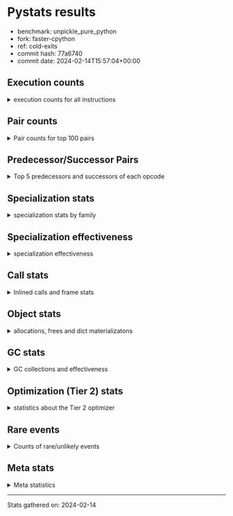 
# Pystats results

- benchmark: unpickle_pure_python
- fork: faster-cpython
- ref: cold-exits
- commit hash: 77a6740
- commit date: 2024-02-14T15:57:04+00:00

## Execution counts

<details>
<summary> execution counts for all instructions </summary>

|Name | Count | Self | Cumulative | Miss ratio | 
|---|---:|---:|---:|---:|
| LOAD_FAST | 217,195,040 | 18.7% | 18.7% |  |
| LOAD_ATTR_INSTANCE_VALUE | 94,039,580 | 8.1% | 26.8% |  |
| LOAD_CONST | 91,182,540 | 7.9% | 34.7% |  |
| POP_JUMP_IF_TRUE | 54,059,120 | 4.7% | 39.3% |  |
| RESUME_CHECK | 53,471,560 | 4.6% | 43.9% |  |
| STORE_FAST | 53,298,360 | 4.6% | 48.5% |  |
| RETURN_VALUE | 52,595,020 | 4.5% | 53.1% |  |
| ENTER_EXECUTOR | 51,988,920 | 4.5% | 57.5% |  |
| BINARY_SUBSCR | 51,420,420 | 4.4% | 62.0% |  |
| LOAD_GLOBAL_BUILTIN | 47,783,220 | 4.1% | 66.1% |  |
| POP_TOP | 42,776,980 | 3.7% | 69.8% |  |
| BINARY_SUBSCR_DICT | 30,361,600 | 2.6% | 72.4% |  |
| LOAD_GLOBAL_MODULE | 29,750,540 | 2.6% | 75.0% |  |
| LOAD_FAST_LOAD_FAST | 28,812,000 | 2.5% | 77.4% |  |
| CALL_PY_EXACT_ARGS | 28,060,660 | 2.4% | 79.9% | 62.6% |
| PUSH_NULL | 27,726,760 | 2.4% | 82.2% |  |
| RETURN_CONST | 27,399,200 | 2.4% | 84.6% |  |
| TO_BOOL_BOOL | 27,185,780 | 2.3% | 86.9% |  |
| CALL_ISINSTANCE | 26,982,760 | 2.3% | 89.3% |  |
| TO_BOOL | 26,837,900 | 2.3% | 91.6% |  |
| CALL_BOUND_METHOD_EXACT_ARGS | 25,078,200 | 2.2% | 93.7% |  |
| CALL_BUILTIN_O | 15,621,360 | 1.3% | 95.1% |  |
| CALL_LEN | 10,324,280 | 0.9% | 96.0% |  |
| STORE_SUBSCR_DICT | 10,307,220 | 0.9% | 96.9% |  |
| CALL | 10,279,420 | 0.9% | 97.8% |  |
| STORE_ATTR_INSTANCE_VALUE | 4,662,000 | 0.4% | 98.2% |  |
| NOP | 3,994,720 | 0.3% | 98.5% |  |
| LOAD_ATTR | 2,008,880 | 0.2% | 98.7% |  |
| CALL_BUILTIN_FAST | 1,836,200 | 0.2% | 98.8% |  |
| BINARY_SUBSCR_TUPLE_INT | 1,285,440 | 0.1% | 98.9% |  |
| POP_JUMP_IF_FALSE | 1,212,360 | 0.1% | 99.0% |  |
| LOAD_ATTR_METHOD_NO_DICT | 1,133,620 | 0.1% | 99.1% |  |
| BUILD_LIST | 870,480 | 0.1% | 99.2% |  |
| LOAD_ATTR_METHOD_WITH_VALUES | 803,880 | 0.1% | 99.3% |  |
| CALL_METHOD_DESCRIPTOR_FAST | 709,740 | 0.1% | 99.4% |  |
| LOAD_ATTR_MODULE | 564,240 | 0.0% | 99.4% |  |
| COMPARE_OP_INT | 498,460 | 0.0% | 99.4% | 0.1% |
| INTERPRETER_EXIT | 461,140 | 0.0% | 99.5% |  |
| FOR_ITER_RANGE | 410,360 | 0.0% | 99.5% |  |
| BINARY_SUBSCR_LIST_INT | 410,340 | 0.0% | 99.6% |  |
| BUILD_MAP | 358,720 | 0.0% | 99.6% |  |
| CALL_LIST_APPEND | 358,380 | 0.0% | 99.6% |  |
| SWAP | 309,520 | 0.0% | 99.6% |  |
| GET_ITER | 257,280 | 0.0% | 99.7% |  |
| CALL_KW | 256,640 | 0.0% | 99.7% |  |
| POP_JUMP_IF_NONE | 221,760 | 0.0% | 99.7% |  |
| CALL_BUILTIN_CLASS | 205,580 | 0.0% | 99.7% |  |
| BINARY_OP_ADD_INT | 205,160 | 0.0% | 99.7% |  |
| LOAD_ATTR_NONDESCRIPTOR_WITH_VALUES | 198,240 | 0.0% | 99.8% |  |
| BUILD_TUPLE | 169,600 | 0.0% | 99.8% |  |
| COMPARE_OP | 159,900 | 0.0% | 99.8% |  |
| COPY | 156,160 | 0.0% | 99.8% |  |
| STORE_ATTR | 155,420 | 0.0% | 99.8% |  |
| TO_BOOL_NONE | 154,740 | 0.0% | 99.8% | 0.7% |
| CHECK_EXC_MATCH | 153,600 | 0.0% | 99.8% |  |
| POP_EXCEPT | 153,600 | 0.0% | 99.9% |  |
| PUSH_EXC_INFO | 153,600 | 0.0% | 99.9% |  |
| DELETE_FAST | 153,600 | 0.0% | 99.9% |  |
| RAISE_VARARGS | 153,600 | 0.0% | 99.9% |  |
| UNPACK_SEQUENCE_TUPLE | 153,580 | 0.0% | 99.9% |  |
| IS_OP | 140,720 | 0.0% | 99.9% |  |
| CALL_TYPE_1 | 121,400 | 0.0% | 99.9% |  |
| FOR_ITER_LIST | 104,240 | 0.0% | 99.9% |  |
| STORE_SUBSCR | 102,920 | 0.0% | 99.9% |  |
| LOAD_ATTR_METHOD_LAZY_DICT | 67,640 | 0.0% | 100.0% |  |
| TO_BOOL_ALWAYS_TRUE | 66,420 | 0.0% | 100.0% | 0.3% |
| CALL_METHOD_DESCRIPTOR_FAST_WITH_KEYWORDS | 66,040 | 0.0% | 100.0% |  |
| CALL_FUNCTION_EX | 51,440 | 0.0% | 100.0% |  |
| COMPARE_OP_STR | 51,380 | 0.0% | 100.0% |  |
| LOAD_FAST_CHECK | 51,280 | 0.0% | 100.0% |  |
| STORE_SLICE | 51,200 | 0.0% | 100.0% |  |
| CALL_METHOD_DESCRIPTOR_O | 41,480 | 0.0% | 100.0% |  |
| BINARY_OP | 39,940 | 0.0% | 100.0% |  |
| CALL_METHOD_DESCRIPTOR_NOARGS | 25,340 | 0.0% | 100.0% |  |
| CALL_PY_WITH_DEFAULTS | 24,700 | 0.0% | 100.0% |  |
| JUMP_FORWARD | 18,080 | 0.0% | 100.0% |  |
| CONTAINS_OP | 16,000 | 0.0% | 100.0% |  |
| TO_BOOL_INT | 15,740 | 0.0% | 100.0% |  |
| EXTENDED_ARG | 14,800 | 0.0% | 100.0% |  |
| LOAD_GLOBAL | 5,240 | 0.0% | 100.0% |  |
| FOR_ITER_TUPLE | 3,540 | 0.0% | 100.0% |  |
| JUMP_BACKWARD | 2,620 | 0.0% | 100.0% |  |
| RESUME | 1,160 | 0.0% | 100.0% |  |
| STORE_FAST_STORE_FAST | 720 | 0.0% | 100.0% |  |
| UNPACK_SEQUENCE_TWO_TUPLE | 680 | 0.0% | 100.0% |  |
| POP_JUMP_IF_NOT_NONE | 400 | 0.0% | 100.0% |  |
| FOR_ITER | 280 | 0.0% | 100.0% |  |
| LOAD_DEREF | 240 | 0.0% | 100.0% |  |
| EXIT_INIT_CHECK | 220 | 0.0% | 100.0% |  |
| CALL_ALLOC_AND_ENTER_INIT | 220 | 0.0% | 100.0% |  |
| LOAD_ATTR_WITH_HINT | 180 | 0.0% | 100.0% |  |
| UNPACK_SEQUENCE | 120 | 0.0% | 100.0% |  |
| CALL_INTRINSIC_1 | 80 | 0.0% | 100.0% |  |
| COPY_FREE_VARS | 80 | 0.0% | 100.0% |  |
| LIST_EXTEND | 80 | 0.0% | 100.0% |  |
| BINARY_OP_SUBTRACT_FLOAT | 60 | 0.0% | 100.0% |  |


</details>

## Pair counts

<details>
<summary> Pair counts for top 100 pairs </summary>

|Pair | Count | Self | Cumulative | 
|---|---:|---:|---:|
| LOAD_FAST LOAD_ATTR_INSTANCE_VALUE | 94,037,320 | 8.1% | 8.1% |
| RESUME_CHECK LOAD_FAST | 52,575,940 | 4.5% | 12.6% |
| ENTER_EXECUTOR RETURN_VALUE | 51,710,180 | 4.5% | 17.1% |
| LOAD_CONST BINARY_SUBSCR | 51,404,960 | 4.4% | 21.5% |
| STORE_FAST LOAD_FAST | 48,295,160 | 4.2% | 25.7% |
| LOAD_GLOBAL_BUILTIN LOAD_FAST | 47,181,340 | 4.1% | 29.7% |
| CALL_PY_EXACT_ARGS RESUME_CHECK | 27,728,580 | 2.4% | 32.1% |
| PUSH_NULL LOAD_FAST | 27,500,040 | 2.4% | 34.5% |
| RETURN_VALUE STORE_FAST | 27,238,800 | 2.3% | 36.9% |
| LOAD_FAST_LOAD_FAST LOAD_CONST | 27,187,520 | 2.3% | 39.2% |
| LOAD_FAST CALL_PY_EXACT_ARGS | 27,140,560 | 2.3% | 41.5% |
| LOAD_FAST LOAD_GLOBAL_MODULE | 27,001,480 | 2.3% | 43.9% |
| TO_BOOL_BOOL POP_JUMP_IF_TRUE | 26,983,500 | 2.3% | 46.2% |
| CALL_ISINSTANCE TO_BOOL_BOOL | 26,982,640 | 2.3% | 48.5% |
| POP_JUMP_IF_TRUE LOAD_FAST_LOAD_FAST | 26,982,400 | 2.3% | 50.8% |
| RETURN_CONST POP_TOP | 26,913,440 | 2.3% | 53.2% |
| POP_JUMP_IF_TRUE LOAD_GLOBAL_BUILTIN | 26,897,320 | 2.3% | 55.5% |
| TO_BOOL POP_JUMP_IF_TRUE | 26,830,180 | 2.3% | 57.8% |
| LOAD_FAST TO_BOOL | 26,830,080 | 2.3% | 60.1% |
| LOAD_GLOBAL_MODULE CALL_ISINSTANCE | 26,828,960 | 2.3% | 62.4% |
| BINARY_SUBSCR BINARY_SUBSCR_DICT | 26,828,840 | 2.3% | 64.7% |
| BINARY_SUBSCR_DICT PUSH_NULL | 26,828,780 | 2.3% | 67.0% |
| POP_TOP ENTER_EXECUTOR | 26,694,480 | 2.3% | 69.3% |
| LOAD_ATTR_INSTANCE_VALUE LOAD_CONST | 26,143,100 | 2.3% | 71.6% |
| CALL_BOUND_METHOD_EXACT_ARGS RESUME_CHECK | 25,078,200 | 2.2% | 73.7% |
| LOAD_ATTR_INSTANCE_VALUE ENTER_EXECUTOR | 25,036,300 | 2.2% | 75.9% |
| RETURN_VALUE LOAD_CONST | 23,449,600 | 2.0% | 77.9% |
| LOAD_ATTR_INSTANCE_VALUE LOAD_FAST | 17,685,640 | 1.5% | 79.4% |
| POP_TOP RETURN_CONST | 15,761,760 | 1.4% | 80.8% |
| CALL_BUILTIN_O POP_TOP | 15,565,040 | 1.3% | 82.1% |
| LOAD_CONST CALL_BOUND_METHOD_EXACT_ARGS | 15,462,360 | 1.3% | 83.5% |
| BINARY_SUBSCR STORE_FAST | 13,619,240 | 1.2% | 84.6% |
| LOAD_ATTR_INSTANCE_VALUE STORE_FAST | 10,675,120 | 0.9% | 85.6% |
| LOAD_FAST CALL_LEN | 10,308,300 | 0.9% | 86.5% |
| LOAD_FAST LOAD_GLOBAL_BUILTIN | 10,259,040 | 0.9% | 87.3% |
| BINARY_SUBSCR LOAD_FAST | 10,137,620 | 0.9% | 88.2% |
| STORE_SUBSCR_DICT RETURN_CONST | 10,102,120 | 0.9% | 89.1% |
| CALL_LEN STORE_SUBSCR_DICT | 10,086,360 | 0.9% | 90.0% |
| LOAD_CONST LOAD_CONST | 9,692,320 | 0.8% | 90.8% |
| LOAD_FAST CALL_BOUND_METHOD_EXACT_ARGS | 9,574,280 | 0.8% | 91.6% |
| LOAD_ATTR_INSTANCE_VALUE LOAD_GLOBAL_BUILTIN | 9,487,680 | 0.8% | 92.4% |
| LOAD_CONST CALL | 9,472,800 | 0.8% | 93.2% |
| CALL CALL_BUILTIN_O | 9,472,360 | 0.8% | 94.1% |
| NOP LOAD_FAST | 3,840,400 | 0.3% | 94.4% |
| STORE_FAST NOP | 3,789,440 | 0.3% | 94.7% |
| LOAD_FAST STORE_ATTR_INSTANCE_VALUE | 3,739,440 | 0.3% | 95.0% |
| LOAD_FAST BINARY_SUBSCR_DICT | 3,532,760 | 0.3% | 95.3% |
| BINARY_SUBSCR_DICT CALL_BUILTIN_O | 3,481,560 | 0.3% | 95.6% |
| LOAD_CONST LOAD_FAST | 2,177,200 | 0.2% | 95.8% |
| STORE_ATTR_INSTANCE_VALUE LOAD_FAST | 2,151,080 | 0.2% | 96.0% |
| LOAD_ATTR LOAD_FAST | 1,691,120 | 0.1% | 96.2% |
| LOAD_GLOBAL_MODULE LOAD_CONST | 1,406,120 | 0.1% | 96.3% |
| RETURN_VALUE CALL_BUILTIN_FAST | 1,382,320 | 0.1% | 96.4% |
| LOAD_ATTR_INSTANCE_VALUE LOAD_ATTR | 1,331,780 | 0.1% | 96.5% |
| LOAD_ATTR_INSTANCE_VALUE LOAD_GLOBAL_MODULE | 1,298,720 | 0.1% | 96.6% |
| LOAD_CONST BINARY_SUBSCR_TUPLE_INT | 1,285,360 | 0.1% | 96.7% |
| CALL_BUILTIN_FAST LOAD_CONST | 1,228,780 | 0.1% | 96.8% |
| BINARY_SUBSCR_TUPLE_INT CALL_BUILTIN_O | 1,228,760 | 0.1% | 97.0% |
| LOAD_ATTR_INSTANCE_VALUE LOAD_ATTR_METHOD_NO_DICT | 996,880 | 0.1% | 97.0% |
| STORE_ATTR_INSTANCE_VALUE RETURN_CONST | 973,800 | 0.1% | 97.1% |
| LOAD_FAST_LOAD_FAST STORE_ATTR_INSTANCE_VALUE | 921,760 | 0.1% | 97.2% |
| BUILD_LIST LOAD_FAST | 716,800 | 0.1% | 97.3% |
| BINARY_SUBSCR CALL_BUILTIN_O | 716,760 | 0.1% | 97.3% |
| LOAD_ATTR_METHOD_NO_DICT CALL_METHOD_DESCRIPTOR_FAST | 665,400 | 0.1% | 97.4% |
| LOAD_FAST LOAD_ATTR | 621,680 | 0.1% | 97.4% |
| STORE_ATTR_INSTANCE_VALUE LOAD_FAST_LOAD_FAST | 614,320 | 0.1% | 97.5% |
| LOAD_GLOBAL_MODULE LOAD_ATTR_MODULE | 563,760 | 0.0% | 97.5% |
| LOAD_FAST PUSH_NULL | 538,040 | 0.0% | 97.6% |
| POP_JUMP_IF_FALSE LOAD_GLOBAL_MODULE | 533,240 | 0.0% | 97.6% |
| LOAD_ATTR_METHOD_WITH_VALUES CALL_PY_EXACT_ARGS | 512,280 | 0.0% | 97.7% |
| LOAD_FAST LOAD_ATTR_METHOD_WITH_VALUES | 471,360 | 0.0% | 97.7% |
| LOAD_FAST CALL | 468,360 | 0.0% | 97.8% |
| LOAD_FAST LOAD_CONST | 465,820 | 0.0% | 97.8% |
| STORE_ATTR_INSTANCE_VALUE LOAD_CONST | 461,180 | 0.0% | 97.8% |
| RETURN_CONST INTERPRETER_EXIT | 461,140 | 0.0% | 97.9% |
| CACHE RESUME_CHECK | 461,020 | 0.0% | 97.9% |
| LOAD_ATTR_METHOD_NO_DICT LOAD_FAST | 377,360 | 0.0% | 97.9% |
| LOAD_FAST RETURN_VALUE | 360,140 | 0.0% | 98.0% |
| LOAD_ATTR_MODULE PUSH_NULL | 359,360 | 0.0% | 98.0% |
| LOAD_FAST_LOAD_FAST LOAD_FAST | 359,040 | 0.0% | 98.0% |
| LOAD_GLOBAL_MODULE LOAD_FAST | 358,940 | 0.0% | 98.1% |
| RESUME_CHECK LOAD_GLOBAL_BUILTIN | 358,560 | 0.0% | 98.1% |
| CALL_LIST_APPEND BUILD_LIST | 358,380 | 0.0% | 98.1% |
| CALL_METHOD_DESCRIPTOR_FAST LOAD_FAST | 358,380 | 0.0% | 98.2% |
| LOAD_ATTR_INSTANCE_VALUE CALL_LIST_APPEND | 358,360 | 0.0% | 98.2% |
| POP_JUMP_IF_FALSE LOAD_FAST | 355,980 | 0.0% | 98.2% |
| CALL_METHOD_DESCRIPTOR_FAST STORE_FAST | 351,360 | 0.0% | 98.3% |
| STORE_FAST LOAD_GLOBAL_BUILTIN | 341,760 | 0.0% | 98.3% |
| CALL_PY_EXACT_ARGS CALL_PY_EXACT_ARGS | 331,600 | 0.0% | 98.3% |
| COMPARE_OP_INT POP_JUMP_IF_FALSE | 319,620 | 0.0% | 98.3% |
| CALL LOAD_FAST | 307,940 | 0.0% | 98.4% |
| STORE_FAST LOAD_GLOBAL_MODULE | 307,400 | 0.0% | 98.4% |
| RESUME_CHECK LOAD_FAST_LOAD_FAST | 307,380 | 0.0% | 98.4% |
| STORE_ATTR_INSTANCE_VALUE BUILD_LIST | 307,160 | 0.0% | 98.4% |
| POP_TOP LOAD_FAST | 286,640 | 0.0% | 98.5% |
| LOAD_CONST CALL_KW | 256,640 | 0.0% | 98.5% |
| LOAD_FAST POP_JUMP_IF_NONE | 221,760 | 0.0% | 98.5% |
| LOAD_ATTR_METHOD_WITH_VALUES LOAD_FAST | 215,800 | 0.0% | 98.5% |
| LOAD_FAST CALL_BUILTIN_O | 209,880 | 0.0% | 98.6% |
| FOR_ITER_RANGE STORE_FAST | 205,480 | 0.0% | 98.6% |


</details>

## Predecessor/Successor Pairs

<details>
<summary> Top 5 predecessors and successors of each opcode </summary>

### STORE_SLICE

<details>
<summary> Successors and predecessors for STORE_SLICE </summary>

|Predecessors | Count | Percentage | 
|---|---:|---:|
| LOAD_CONST | 51,200 | 100.0% |

|Successors | Count | Percentage | 
|---|---:|---:|
| RETURN_CONST | 51,200 | 100.0% |


</details>

### CACHE

<details>
<summary> Successors and predecessors for CACHE </summary>

|Successors | Count | Percentage | 
|---|---:|---:|
| RESUME_CHECK | 461,020 | 100.0% |
| RESUME | 120 | 0.0% |


</details>

### BINARY_SUBSCR

<details>
<summary> Successors and predecessors for BINARY_SUBSCR </summary>

|Predecessors | Count | Percentage | 
|---|---:|---:|
| LOAD_CONST | 51,404,960 | 100.0% |
| BINARY_SUBSCR | 15,220 | 0.0% |
| LOAD_FAST | 200 | 0.0% |
| BINARY_OP | 20 | 0.0% |
| BINARY_OP_ADD_INT | 20 | 0.0% |

|Successors | Count | Percentage | 
|---|---:|---:|
| BINARY_SUBSCR_DICT | 26,828,840 | 52.2% |
| STORE_FAST | 13,619,240 | 26.5% |
| LOAD_FAST | 10,137,620 | 19.7% |
| CALL_BUILTIN_O | 716,760 | 1.4% |
| BUILD_TUPLE | 102,400 | 0.2% |


</details>

### CHECK_EXC_MATCH

<details>
<summary> Successors and predecessors for CHECK_EXC_MATCH </summary>

|Predecessors | Count | Percentage | 
|---|---:|---:|
| LOAD_GLOBAL_MODULE | 153,580 | 100.0% |
| LOAD_GLOBAL | 20 | 0.0% |

|Successors | Count | Percentage | 
|---|---:|---:|
| POP_JUMP_IF_FALSE | 153,600 | 100.0% |


</details>

### EXIT_INIT_CHECK

<details>
<summary> Successors and predecessors for EXIT_INIT_CHECK </summary>

|Predecessors | Count | Percentage | 
|---|---:|---:|
| RETURN_CONST | 220 | 100.0% |

|Successors | Count | Percentage | 
|---|---:|---:|
| RETURN_VALUE | 220 | 100.0% |


</details>

### GET_ITER

<details>
<summary> Successors and predecessors for GET_ITER </summary>

|Predecessors | Count | Percentage | 
|---|---:|---:|
| CALL_BUILTIN_CLASS | 204,780 | 79.6% |
| CALL_METHOD_DESCRIPTOR_FAST_WITH_KEYWORDS | 51,260 | 19.9% |
| LOAD_FAST | 1,200 | 0.5% |
| CALL | 40 | 0.0% |

|Successors | Count | Percentage | 
|---|---:|---:|
| FOR_ITER_RANGE | 204,840 | 79.6% |
| FOR_ITER_LIST | 51,780 | 20.1% |
| FOR_ITER_TUPLE | 520 | 0.2% |
| FOR_ITER | 140 | 0.1% |


</details>

### INTERPRETER_EXIT

<details>
<summary> Successors and predecessors for INTERPRETER_EXIT </summary>

|Predecessors | Count | Percentage | 
|---|---:|---:|
| RETURN_CONST | 461,140 | 100.0% |


</details>

### NOP

<details>
<summary> Successors and predecessors for NOP </summary>

|Predecessors | Count | Percentage | 
|---|---:|---:|
| STORE_FAST | 3,789,440 | 94.9% |
| NOP | 153,600 | 3.8% |
| POP_JUMP_IF_FALSE | 51,360 | 1.3% |
| STORE_ATTR_INSTANCE_VALUE | 220 | 0.0% |
| POP_TOP | 80 | 0.0% |

|Successors | Count | Percentage | 
|---|---:|---:|
| LOAD_FAST | 3,840,400 | 96.1% |
| NOP | 153,600 | 3.8% |
| LOAD_GLOBAL_BUILTIN | 520 | 0.0% |
| LOAD_GLOBAL | 120 | 0.0% |
| LOAD_DEREF | 80 | 0.0% |


</details>

### POP_EXCEPT

<details>
<summary> Successors and predecessors for POP_EXCEPT </summary>

|Predecessors | Count | Percentage | 
|---|---:|---:|
| SWAP | 153,600 | 100.0% |

|Successors | Count | Percentage | 
|---|---:|---:|
| LOAD_CONST | 153,600 | 100.0% |


</details>

### POP_TOP

<details>
<summary> Successors and predecessors for POP_TOP </summary>

|Predecessors | Count | Percentage | 
|---|---:|---:|
| RETURN_CONST | 26,913,440 | 62.9% |
| CALL_BUILTIN_O | 15,565,040 | 36.4% |
| RETURN_VALUE | 195,360 | 0.5% |
| CALL_KW | 51,280 | 0.1% |
| CALL_BUILTIN_FAST | 51,180 | 0.1% |

|Successors | Count | Percentage | 
|---|---:|---:|
| ENTER_EXECUTOR | 26,694,480 | 62.4% |
| RETURN_CONST | 15,761,760 | 36.8% |
| LOAD_FAST | 286,640 | 0.7% |
| LOAD_FAST_LOAD_FAST | 15,760 | 0.0% |
| EXTENDED_ARG | 14,800 | 0.0% |


</details>

### PUSH_EXC_INFO

<details>
<summary> Successors and predecessors for PUSH_EXC_INFO </summary>

|Predecessors | Count | Percentage | 
|---|---:|---:|
| RAISE_VARARGS | 153,600 | 100.0% |

|Successors | Count | Percentage | 
|---|---:|---:|
| LOAD_GLOBAL_MODULE | 153,560 | 100.0% |
| LOAD_GLOBAL | 40 | 0.0% |


</details>

### PUSH_NULL

<details>
<summary> Successors and predecessors for PUSH_NULL </summary>

|Predecessors | Count | Percentage | 
|---|---:|---:|
| BINARY_SUBSCR_DICT | 26,828,780 | 96.8% |
| LOAD_FAST | 538,040 | 1.9% |
| LOAD_ATTR_MODULE | 359,360 | 1.3% |
| LOAD_ATTR | 400 | 0.0% |
| LOAD_DEREF | 160 | 0.0% |

|Successors | Count | Percentage | 
|---|---:|---:|
| LOAD_FAST | 27,500,040 | 99.2% |
| LOAD_CONST | 205,120 | 0.7% |
| LOAD_FAST_LOAD_FAST | 18,880 | 0.1% |
| LOAD_GLOBAL_MODULE | 1,360 | 0.0% |
| CALL | 960 | 0.0% |


</details>

### RETURN_VALUE

<details>
<summary> Successors and predecessors for RETURN_VALUE </summary>

|Predecessors | Count | Percentage | 
|---|---:|---:|
| ENTER_EXECUTOR | 51,710,180 | 98.3% |
| LOAD_FAST | 360,140 | 0.7% |
| RETURN_VALUE | 153,680 | 0.3% |
| DELETE_FAST | 153,600 | 0.3% |
| BUILD_TUPLE | 51,280 | 0.1% |

|Successors | Count | Percentage | 
|---|---:|---:|
| STORE_FAST | 27,238,800 | 51.8% |
| LOAD_CONST | 23,449,600 | 44.6% |
| CALL_BUILTIN_FAST | 1,382,320 | 2.6% |
| POP_TOP | 195,360 | 0.4% |
| RETURN_VALUE | 153,680 | 0.3% |


</details>

### STORE_SUBSCR

<details>
<summary> Successors and predecessors for STORE_SUBSCR </summary>

|Predecessors | Count | Percentage | 
|---|---:|---:|
| LOAD_CONST | 102,400 | 99.5% |
| STORE_SUBSCR | 400 | 0.4% |
| CALL | 40 | 0.0% |
| BINARY_SUBSCR | 20 | 0.0% |
| BINARY_SUBSCR_LIST_INT | 20 | 0.0% |

|Successors | Count | Percentage | 
|---|---:|---:|
| RETURN_CONST | 102,440 | 99.5% |
| STORE_SUBSCR | 400 | 0.4% |
| STORE_SUBSCR_DICT | 60 | 0.1% |
| JUMP_BACKWARD | 20 | 0.0% |


</details>

### TO_BOOL

<details>
<summary> Successors and predecessors for TO_BOOL </summary>

|Predecessors | Count | Percentage | 
|---|---:|---:|
| LOAD_FAST | 26,830,080 | 100.0% |
| TO_BOOL | 6,860 | 0.0% |
| LOAD_ATTR | 260 | 0.0% |
| LOAD_ATTR_INSTANCE_VALUE | 260 | 0.0% |
| CALL | 200 | 0.0% |

|Successors | Count | Percentage | 
|---|---:|---:|
| POP_JUMP_IF_TRUE | 26,830,180 | 100.0% |
| TO_BOOL | 6,860 | 0.0% |
| TO_BOOL_BOOL | 380 | 0.0% |
| POP_JUMP_IF_FALSE | 340 | 0.0% |
| TO_BOOL_ALWAYS_TRUE | 60 | 0.0% |


</details>

### BINARY_OP

<details>
<summary> Successors and predecessors for BINARY_OP </summary>

|Predecessors | Count | Percentage | 
|---|---:|---:|
| CALL_BUILTIN_FAST | 23,760 | 59.5% |
| LOAD_FAST | 15,000 | 37.6% |
| BINARY_OP | 860 | 2.2% |
| CALL | 160 | 0.4% |
| LOAD_CONST | 160 | 0.4% |

|Successors | Count | Percentage | 
|---|---:|---:|
| CALL_BOUND_METHOD_EXACT_ARGS | 18,000 | 45.1% |
| LOAD_FAST | 14,960 | 37.5% |
| RETURN_VALUE | 5,460 | 13.7% |
| BINARY_OP | 860 | 2.2% |
| CALL | 280 | 0.7% |


</details>

### BUILD_LIST

<details>
<summary> Successors and predecessors for BUILD_LIST </summary>

|Predecessors | Count | Percentage | 
|---|---:|---:|
| CALL_LIST_APPEND | 358,380 | 41.2% |
| STORE_ATTR_INSTANCE_VALUE | 307,160 | 35.3% |
| LOAD_ATTR_INSTANCE_VALUE | 153,580 | 17.6% |
| BUILD_TUPLE | 51,200 | 5.9% |
| LOAD_FAST | 80 | 0.0% |

|Successors | Count | Percentage | 
|---|---:|---:|
| LOAD_FAST | 716,800 | 82.3% |
| CALL_BUILTIN_O | 153,560 | 17.6% |
| LOAD_DEREF | 80 | 0.0% |
| CALL | 40 | 0.0% |


</details>

### BUILD_MAP

<details>
<summary> Successors and predecessors for BUILD_MAP </summary>

|Predecessors | Count | Percentage | 
|---|---:|---:|
| LOAD_ATTR_INSTANCE_VALUE | 204,780 | 57.1% |
| STORE_ATTR_INSTANCE_VALUE | 153,800 | 42.9% |
| LOAD_FAST | 80 | 0.0% |
| STORE_ATTR | 40 | 0.0% |
| LOAD_ATTR | 20 | 0.0% |

|Successors | Count | Percentage | 
|---|---:|---:|
| CALL_BUILTIN_O | 204,760 | 57.1% |
| LOAD_FAST | 153,840 | 42.9% |
| CALL_FUNCTION_EX | 80 | 0.0% |
| CALL | 40 | 0.0% |


</details>

### BUILD_TUPLE

<details>
<summary> Successors and predecessors for BUILD_TUPLE </summary>

|Predecessors | Count | Percentage | 
|---|---:|---:|
| BINARY_SUBSCR | 102,400 | 60.4% |
| LOAD_FAST_CHECK | 51,280 | 30.2% |
| LOAD_FAST_LOAD_FAST | 15,840 | 9.3% |
| LOAD_FAST | 80 | 0.0% |

|Successors | Count | Percentage | 
|---|---:|---:|
| LOAD_FAST | 66,960 | 39.5% |
| RETURN_VALUE | 51,280 | 30.2% |
| BUILD_LIST | 51,200 | 30.2% |
| STORE_FAST | 80 | 0.0% |
| CALL | 40 | 0.0% |


</details>

### CALL

<details>
<summary> Successors and predecessors for CALL </summary>

|Predecessors | Count | Percentage | 
|---|---:|---:|
| LOAD_CONST | 9,472,800 | 92.2% |
| LOAD_FAST | 468,360 | 4.6% |
| LOAD_ATTR_INSTANCE_VALUE | 153,680 | 1.5% |
| CALL_BUILTIN_FAST | 153,580 | 1.5% |
| ENTER_EXECUTOR | 18,760 | 0.2% |

|Successors | Count | Percentage | 
|---|---:|---:|
| CALL_BUILTIN_O | 9,472,360 | 92.1% |
| LOAD_FAST | 307,940 | 3.0% |
| RESUME_CHECK | 178,480 | 1.7% |
| STORE_FAST | 154,800 | 1.5% |
| RAISE_VARARGS | 153,600 | 1.5% |


</details>

### CALL_FUNCTION_EX

<details>
<summary> Successors and predecessors for CALL_FUNCTION_EX </summary>

|Predecessors | Count | Percentage | 
|---|---:|---:|
| LOAD_FAST | 51,280 | 99.7% |
| BUILD_MAP | 80 | 0.2% |
| CALL_INTRINSIC_1 | 80 | 0.2% |

|Successors | Count | Percentage | 
|---|---:|---:|
| LOAD_FAST | 51,200 | 99.5% |
| POP_TOP | 80 | 0.2% |
| COPY_FREE_VARS | 80 | 0.2% |
| RESUME_CHECK | 60 | 0.1% |
| RESUME | 20 | 0.0% |


</details>

### CALL_INTRINSIC_1

<details>
<summary> Successors and predecessors for CALL_INTRINSIC_1 </summary>

|Predecessors | Count | Percentage | 
|---|---:|---:|
| LIST_EXTEND | 80 | 100.0% |

|Successors | Count | Percentage | 
|---|---:|---:|
| CALL_FUNCTION_EX | 80 | 100.0% |


</details>

### CALL_KW

<details>
<summary> Successors and predecessors for CALL_KW </summary>

|Predecessors | Count | Percentage | 
|---|---:|---:|
| LOAD_CONST | 256,640 | 100.0% |

|Successors | Count | Percentage | 
|---|---:|---:|
| LOAD_ATTR_METHOD_WITH_VALUES | 153,760 | 59.9% |
| POP_TOP | 51,280 | 20.0% |
| RETURN_VALUE | 51,200 | 20.0% |
| RESUME_CHECK | 240 | 0.1% |
| LOAD_ATTR | 80 | 0.0% |


</details>

### COMPARE_OP

<details>
<summary> Successors and predecessors for COMPARE_OP </summary>

|Predecessors | Count | Percentage | 
|---|---:|---:|
| LOAD_ATTR_MODULE | 153,580 | 96.0% |
| LOAD_CONST | 3,440 | 2.2% |
| COPY | 2,120 | 1.3% |
| COMPARE_OP | 460 | 0.3% |
| LOAD_ATTR | 100 | 0.1% |

|Successors | Count | Percentage | 
|---|---:|---:|
| POP_JUMP_IF_FALSE | 158,480 | 99.1% |
| COMPARE_OP_INT | 780 | 0.5% |
| COMPARE_OP | 460 | 0.3% |
| POP_JUMP_IF_TRUE | 80 | 0.1% |
| COMPARE_OP_STR | 60 | 0.0% |


</details>

### CONTAINS_OP

<details>
<summary> Successors and predecessors for CONTAINS_OP </summary>

|Predecessors | Count | Percentage | 
|---|---:|---:|
| LOAD_ATTR_INSTANCE_VALUE | 15,800 | 98.8% |
| LOAD_FAST | 160 | 1.0% |
| LOAD_ATTR | 40 | 0.2% |

|Successors | Count | Percentage | 
|---|---:|---:|
| POP_JUMP_IF_TRUE | 15,760 | 98.5% |
| POP_JUMP_IF_FALSE | 240 | 1.5% |


</details>

### COPY

<details>
<summary> Successors and predecessors for COPY </summary>

|Predecessors | Count | Percentage | 
|---|---:|---:|
| SWAP | 155,920 | 99.8% |
| LOAD_FAST | 240 | 0.2% |

|Successors | Count | Percentage | 
|---|---:|---:|
| COMPARE_OP_INT | 153,800 | 98.5% |
| COMPARE_OP | 2,120 | 1.4% |
| TO_BOOL_BOOL | 200 | 0.1% |
| TO_BOOL | 40 | 0.0% |


</details>

### COPY_FREE_VARS

<details>
<summary> Successors and predecessors for COPY_FREE_VARS </summary>

|Predecessors | Count | Percentage | 
|---|---:|---:|
| CALL_FUNCTION_EX | 80 | 100.0% |

|Successors | Count | Percentage | 
|---|---:|---:|
| RESUME_CHECK | 60 | 75.0% |
| RESUME | 20 | 25.0% |


</details>

### DELETE_FAST

<details>
<summary> Successors and predecessors for DELETE_FAST </summary>

|Predecessors | Count | Percentage | 
|---|---:|---:|
| STORE_FAST | 153,600 | 100.0% |

|Successors | Count | Percentage | 
|---|---:|---:|
| RETURN_VALUE | 153,600 | 100.0% |


</details>

### ENTER_EXECUTOR

<details>
<summary> Successors and predecessors for ENTER_EXECUTOR </summary>

|Predecessors | Count | Percentage | 
|---|---:|---:|
| POP_TOP | 26,694,480 | 51.3% |
| LOAD_ATTR_INSTANCE_VALUE | 25,036,300 | 48.2% |
| STORE_SUBSCR_DICT | 204,780 | 0.4% |
| STORE_FAST | 50,940 | 0.1% |
| FOR_ITER_TUPLE | 2,220 | 0.0% |

|Successors | Count | Percentage | 
|---|---:|---:|
| RETURN_VALUE | 51,710,180 | 99.5% |
| FOR_ITER_RANGE | 204,860 | 0.4% |
| FOR_ITER_LIST | 51,480 | 0.1% |
| CALL | 18,760 | 0.0% |
| FOR_ITER_TUPLE | 2,460 | 0.0% |


</details>

### EXTENDED_ARG

<details>
<summary> Successors and predecessors for EXTENDED_ARG </summary>

|Predecessors | Count | Percentage | 
|---|---:|---:|
| POP_TOP | 14,800 | 100.0% |

|Successors | Count | Percentage | 
|---|---:|---:|
| JUMP_FORWARD | 14,800 | 100.0% |


</details>

### FOR_ITER

<details>
<summary> Successors and predecessors for FOR_ITER </summary>

|Predecessors | Count | Percentage | 
|---|---:|---:|
| GET_ITER | 140 | 50.0% |
| JUMP_BACKWARD | 140 | 50.0% |

|Successors | Count | Percentage | 
|---|---:|---:|
| STORE_FAST | 120 | 42.9% |
| FOR_ITER_LIST | 60 | 21.4% |
| FOR_ITER_RANGE | 40 | 14.3% |
| FOR_ITER_TUPLE | 40 | 14.3% |
| UNPACK_SEQUENCE | 20 | 7.1% |


</details>

### IS_OP

<details>
<summary> Successors and predecessors for IS_OP </summary>

|Predecessors | Count | Percentage | 
|---|---:|---:|
| LOAD_GLOBAL_BUILTIN | 121,220 | 86.1% |
| LOAD_GLOBAL_MODULE | 18,980 | 13.5% |
| CALL_TYPE_1 | 180 | 0.1% |
| LOAD_FAST_LOAD_FAST | 160 | 0.1% |
| LOAD_GLOBAL | 120 | 0.1% |

|Successors | Count | Percentage | 
|---|---:|---:|
| POP_JUMP_IF_FALSE | 89,520 | 63.6% |
| POP_JUMP_IF_TRUE | 51,200 | 36.4% |


</details>

### JUMP_BACKWARD

<details>
<summary> Successors and predecessors for JUMP_BACKWARD </summary>

|Predecessors | Count | Percentage | 
|---|---:|---:|
| POP_TOP | 1,600 | 61.1% |
| STORE_FAST | 340 | 13.0% |
| FOR_ITER_TUPLE | 340 | 13.0% |
| STORE_SUBSCR_DICT | 320 | 12.2% |
| STORE_SUBSCR | 20 | 0.8% |

|Successors | Count | Percentage | 
|---|---:|---:|
| FOR_ITER_LIST | 920 | 35.1% |
| FOR_ITER_RANGE | 620 | 23.7% |
| FOR_ITER_TUPLE | 520 | 19.8% |
| LOAD_FAST | 320 | 12.2% |
| FOR_ITER | 140 | 5.3% |


</details>

### JUMP_FORWARD

<details>
<summary> Successors and predecessors for JUMP_FORWARD </summary>

|Predecessors | Count | Percentage | 
|---|---:|---:|
| EXTENDED_ARG | 14,800 | 81.9% |
| POP_JUMP_IF_FALSE | 1,920 | 10.6% |
| POP_TOP | 1,280 | 7.1% |
| STORE_FAST | 80 | 0.4% |

|Successors | Count | Percentage | 
|---|---:|---:|
| LOAD_FAST | 17,440 | 96.5% |
| LOAD_FAST_LOAD_FAST | 560 | 3.1% |
| LOAD_GLOBAL | 40 | 0.2% |
| LOAD_GLOBAL_BUILTIN | 40 | 0.2% |


</details>

### LIST_EXTEND

<details>
<summary> Successors and predecessors for LIST_EXTEND </summary>

|Predecessors | Count | Percentage | 
|---|---:|---:|
| LOAD_DEREF | 80 | 100.0% |

|Successors | Count | Percentage | 
|---|---:|---:|
| CALL_INTRINSIC_1 | 80 | 100.0% |


</details>

### LOAD_ATTR

<details>
<summary> Successors and predecessors for LOAD_ATTR </summary>

|Predecessors | Count | Percentage | 
|---|---:|---:|
| LOAD_ATTR_INSTANCE_VALUE | 1,331,780 | 66.3% |
| LOAD_FAST | 621,680 | 30.9% |
| LOAD_GLOBAL_BUILTIN | 51,180 | 2.5% |
| LOAD_ATTR | 3,360 | 0.2% |
| LOAD_GLOBAL_MODULE | 300 | 0.0% |

|Successors | Count | Percentage | 
|---|---:|---:|
| LOAD_FAST | 1,691,120 | 84.2% |
| STORE_FAST | 154,680 | 7.7% |
| SWAP | 153,600 | 7.6% |
| LOAD_ATTR | 3,360 | 0.2% |
| LOAD_ATTR_INSTANCE_VALUE | 2,260 | 0.1% |


</details>

### LOAD_CONST

<details>
<summary> Successors and predecessors for LOAD_CONST </summary>

|Predecessors | Count | Percentage | 
|---|---:|---:|
| LOAD_FAST_LOAD_FAST | 27,187,520 | 29.8% |
| LOAD_ATTR_INSTANCE_VALUE | 26,143,100 | 28.7% |
| RETURN_VALUE | 23,449,600 | 25.7% |
| LOAD_CONST | 9,692,320 | 10.6% |
| LOAD_GLOBAL_MODULE | 1,406,120 | 1.5% |

|Successors | Count | Percentage | 
|---|---:|---:|
| BINARY_SUBSCR | 51,404,960 | 56.4% |
| CALL_BOUND_METHOD_EXACT_ARGS | 15,462,360 | 17.0% |
| LOAD_CONST | 9,692,320 | 10.6% |
| CALL | 9,472,800 | 10.4% |
| LOAD_FAST | 2,177,200 | 2.4% |


</details>

### LOAD_DEREF

<details>
<summary> Successors and predecessors for LOAD_DEREF </summary>

|Predecessors | Count | Percentage | 
|---|---:|---:|
| NOP | 80 | 33.3% |
| BUILD_LIST | 80 | 33.3% |
| RESUME_CHECK | 60 | 25.0% |
| RESUME | 20 | 8.3% |

|Successors | Count | Percentage | 
|---|---:|---:|
| PUSH_NULL | 160 | 66.7% |
| LIST_EXTEND | 80 | 33.3% |


</details>

### LOAD_FAST

<details>
<summary> Successors and predecessors for LOAD_FAST </summary>

|Predecessors | Count | Percentage | 
|---|---:|---:|
| RESUME_CHECK | 52,575,940 | 24.2% |
| STORE_FAST | 48,295,160 | 22.2% |
| LOAD_GLOBAL_BUILTIN | 47,181,340 | 21.7% |
| PUSH_NULL | 27,500,040 | 12.7% |
| LOAD_ATTR_INSTANCE_VALUE | 17,685,640 | 8.1% |

|Successors | Count | Percentage | 
|---|---:|---:|
| LOAD_ATTR_INSTANCE_VALUE | 94,037,320 | 43.3% |
| CALL_PY_EXACT_ARGS | 27,140,560 | 12.5% |
| LOAD_GLOBAL_MODULE | 27,001,480 | 12.4% |
| TO_BOOL | 26,830,080 | 12.4% |
| CALL_LEN | 10,308,300 | 4.7% |


</details>

### LOAD_FAST_CHECK

<details>
<summary> Successors and predecessors for LOAD_FAST_CHECK </summary>

|Predecessors | Count | Percentage | 
|---|---:|---:|
| LOAD_FAST | 51,280 | 100.0% |

|Successors | Count | Percentage | 
|---|---:|---:|
| BUILD_TUPLE | 51,280 | 100.0% |


</details>

### LOAD_FAST_LOAD_FAST

<details>
<summary> Successors and predecessors for LOAD_FAST_LOAD_FAST </summary>

|Predecessors | Count | Percentage | 
|---|---:|---:|
| POP_JUMP_IF_TRUE | 26,982,400 | 93.6% |
| STORE_ATTR_INSTANCE_VALUE | 614,320 | 2.1% |
| RESUME_CHECK | 307,380 | 1.1% |
| STORE_FAST | 205,280 | 0.7% |
| BINARY_SUBSCR_LIST_INT | 205,100 | 0.7% |

|Successors | Count | Percentage | 
|---|---:|---:|
| LOAD_CONST | 27,187,520 | 94.4% |
| STORE_ATTR_INSTANCE_VALUE | 921,760 | 3.2% |
| LOAD_FAST | 359,040 | 1.2% |
| STORE_ATTR | 153,920 | 0.5% |
| CALL_BUILTIN_FAST | 102,400 | 0.4% |


</details>

### LOAD_GLOBAL

<details>
<summary> Successors and predecessors for LOAD_GLOBAL </summary>

|Predecessors | Count | Percentage | 
|---|---:|---:|
| LOAD_FAST | 680 | 13.0% |
| STORE_FAST | 680 | 13.0% |
| POP_JUMP_IF_FALSE | 640 | 12.2% |
| PUSH_NULL | 400 | 7.6% |
| POP_JUMP_IF_TRUE | 400 | 7.6% |

|Successors | Count | Percentage | 
|---|---:|---:|
| LOAD_GLOBAL_MODULE | 1,380 | 26.3% |
| LOAD_GLOBAL_BUILTIN | 1,240 | 23.7% |
| LOAD_FAST | 1,060 | 20.2% |
| CALL | 420 | 8.0% |
| LOAD_ATTR | 280 | 5.3% |


</details>

### POP_JUMP_IF_FALSE

<details>
<summary> Successors and predecessors for POP_JUMP_IF_FALSE </summary>

|Predecessors | Count | Percentage | 
|---|---:|---:|
| COMPARE_OP_INT | 319,620 | 26.4% |
| TO_BOOL_BOOL | 202,280 | 16.7% |
| COMPARE_OP | 158,480 | 13.1% |
| TO_BOOL_NONE | 154,740 | 12.8% |
| CHECK_EXC_MATCH | 153,600 | 12.7% |

|Successors | Count | Percentage | 
|---|---:|---:|
| LOAD_GLOBAL_MODULE | 533,240 | 44.0% |
| LOAD_FAST | 355,980 | 29.4% |
| STORE_FAST | 153,600 | 12.7% |
| LOAD_GLOBAL_BUILTIN | 86,180 | 7.1% |
| NOP | 51,360 | 4.2% |


</details>

### POP_JUMP_IF_NONE

<details>
<summary> Successors and predecessors for POP_JUMP_IF_NONE </summary>

|Predecessors | Count | Percentage | 
|---|---:|---:|
| LOAD_FAST | 221,760 | 100.0% |

|Successors | Count | Percentage | 
|---|---:|---:|
| LOAD_CONST | 153,600 | 69.3% |
| LOAD_FAST | 48,800 | 22.0% |
| LOAD_GLOBAL_BUILTIN | 18,920 | 8.5% |
| LOAD_FAST_LOAD_FAST | 240 | 0.1% |
| LOAD_GLOBAL | 120 | 0.1% |


</details>

### POP_JUMP_IF_NOT_NONE

<details>
<summary> Successors and predecessors for POP_JUMP_IF_NOT_NONE </summary>

|Predecessors | Count | Percentage | 
|---|---:|---:|
| LOAD_FAST | 400 | 100.0% |

|Successors | Count | Percentage | 
|---|---:|---:|
| LOAD_FAST | 240 | 60.0% |
| LOAD_GLOBAL | 80 | 20.0% |
| LOAD_GLOBAL_BUILTIN | 40 | 10.0% |
| LOAD_GLOBAL_MODULE | 40 | 10.0% |


</details>

### POP_JUMP_IF_TRUE

<details>
<summary> Successors and predecessors for POP_JUMP_IF_TRUE </summary>

|Predecessors | Count | Percentage | 
|---|---:|---:|
| TO_BOOL_BOOL | 26,983,500 | 49.9% |
| TO_BOOL | 26,830,180 | 49.6% |
| COMPARE_OP_INT | 178,400 | 0.3% |
| IS_OP | 51,200 | 0.1% |
| CONTAINS_OP | 15,760 | 0.0% |

|Successors | Count | Percentage | 
|---|---:|---:|
| LOAD_FAST_LOAD_FAST | 26,982,400 | 49.9% |
| LOAD_GLOBAL_BUILTIN | 26,897,320 | 49.8% |
| LOAD_GLOBAL_MODULE | 153,560 | 0.3% |
| LOAD_FAST | 25,440 | 0.0% |
| LOAD_GLOBAL | 400 | 0.0% |


</details>

### RAISE_VARARGS

<details>
<summary> Successors and predecessors for RAISE_VARARGS </summary>

|Predecessors | Count | Percentage | 
|---|---:|---:|
| CALL | 153,600 | 100.0% |

|Successors | Count | Percentage | 
|---|---:|---:|
| PUSH_EXC_INFO | 153,600 | 100.0% |


</details>

### RETURN_CONST

<details>
<summary> Successors and predecessors for RETURN_CONST </summary>

|Predecessors | Count | Percentage | 
|---|---:|---:|
| POP_TOP | 15,761,760 | 57.5% |
| STORE_SUBSCR_DICT | 10,102,120 | 36.9% |
| STORE_ATTR_INSTANCE_VALUE | 973,800 | 3.6% |
| FOR_ITER_RANGE | 204,800 | 0.7% |
| STORE_ATTR | 153,800 | 0.6% |

|Successors | Count | Percentage | 
|---|---:|---:|
| POP_TOP | 26,913,440 | 98.2% |
| INTERPRETER_EXIT | 461,140 | 1.7% |
| STORE_FAST | 24,320 | 0.1% |
| EXIT_INIT_CHECK | 220 | 0.0% |
| RETURN_VALUE | 80 | 0.0% |


</details>

### STORE_ATTR

<details>
<summary> Successors and predecessors for STORE_ATTR </summary>

|Predecessors | Count | Percentage | 
|---|---:|---:|
| LOAD_FAST_LOAD_FAST | 153,920 | 99.0% |
| LOAD_FAST | 1,280 | 0.8% |
| STORE_ATTR | 220 | 0.1% |

|Successors | Count | Percentage | 
|---|---:|---:|
| RETURN_CONST | 153,800 | 99.0% |
| STORE_ATTR_INSTANCE_VALUE | 800 | 0.5% |
| LOAD_FAST | 280 | 0.2% |
| STORE_ATTR | 220 | 0.1% |
| LOAD_CONST | 100 | 0.1% |


</details>

### STORE_FAST

<details>
<summary> Successors and predecessors for STORE_FAST </summary>

|Predecessors | Count | Percentage | 
|---|---:|---:|
| RETURN_VALUE | 27,238,800 | 51.1% |
| BINARY_SUBSCR | 13,619,240 | 25.6% |
| LOAD_ATTR_INSTANCE_VALUE | 10,675,120 | 20.0% |
| CALL_METHOD_DESCRIPTOR_FAST | 351,360 | 0.7% |
| FOR_ITER_RANGE | 205,480 | 0.4% |

|Successors | Count | Percentage | 
|---|---:|---:|
| LOAD_FAST | 48,295,160 | 90.6% |
| NOP | 3,789,440 | 7.1% |
| LOAD_GLOBAL_BUILTIN | 341,760 | 0.6% |
| LOAD_GLOBAL_MODULE | 307,400 | 0.6% |
| LOAD_FAST_LOAD_FAST | 205,280 | 0.4% |


</details>

### STORE_FAST_STORE_FAST

<details>
<summary> Successors and predecessors for STORE_FAST_STORE_FAST </summary>

|Predecessors | Count | Percentage | 
|---|---:|---:|
| UNPACK_SEQUENCE_TWO_TUPLE | 680 | 94.4% |
| UNPACK_SEQUENCE | 40 | 5.6% |

|Successors | Count | Percentage | 
|---|---:|---:|
| LOAD_FAST | 640 | 88.9% |
| LOAD_FAST_LOAD_FAST | 80 | 11.1% |


</details>

### SWAP

<details>
<summary> Successors and predecessors for SWAP </summary>

|Predecessors | Count | Percentage | 
|---|---:|---:|
| LOAD_FAST | 155,920 | 50.4% |
| LOAD_ATTR | 153,600 | 49.6% |

|Successors | Count | Percentage | 
|---|---:|---:|
| COPY | 155,920 | 50.4% |
| POP_EXCEPT | 153,600 | 49.6% |


</details>

### UNPACK_SEQUENCE

<details>
<summary> Successors and predecessors for UNPACK_SEQUENCE </summary>

|Predecessors | Count | Percentage | 
|---|---:|---:|
| RETURN_VALUE | 40 | 33.3% |
| CALL | 20 | 16.7% |
| FOR_ITER | 20 | 16.7% |
| CALL_BUILTIN_FAST | 20 | 16.7% |
| FOR_ITER_LIST | 20 | 16.7% |

|Successors | Count | Percentage | 
|---|---:|---:|
| STORE_FAST_STORE_FAST | 40 | 33.3% |
| UNPACK_SEQUENCE_TWO_TUPLE | 40 | 33.3% |
| STORE_FAST | 20 | 16.7% |
| UNPACK_SEQUENCE_TUPLE | 20 | 16.7% |


</details>

### RESUME

<details>
<summary> Successors and predecessors for RESUME </summary>

|Predecessors | Count | Percentage | 
|---|---:|---:|
| CALL | 520 | 44.8% |
| CALL_PY_EXACT_ARGS | 480 | 41.4% |
| CACHE | 120 | 10.3% |
| CALL_FUNCTION_EX | 20 | 1.7% |
| COPY_FREE_VARS | 20 | 1.7% |

|Successors | Count | Percentage | 
|---|---:|---:|
| LOAD_FAST | 860 | 74.1% |
| LOAD_GLOBAL | 200 | 17.2% |
| LOAD_FAST_LOAD_FAST | 60 | 5.2% |
| LOAD_DEREF | 20 | 1.7% |
| RETURN_CONST | 20 | 1.7% |


</details>

### BINARY_OP_ADD_INT

<details>
<summary> Successors and predecessors for BINARY_OP_ADD_INT </summary>

|Predecessors | Count | Percentage | 
|---|---:|---:|
| LOAD_CONST | 205,120 | 100.0% |
| BINARY_OP | 40 | 0.0% |

|Successors | Count | Percentage | 
|---|---:|---:|
| BINARY_SUBSCR_LIST_INT | 205,080 | 100.0% |
| STORE_FAST | 60 | 0.0% |
| BINARY_SUBSCR | 20 | 0.0% |


</details>

### BINARY_OP_SUBTRACT_FLOAT

<details>
<summary> Successors and predecessors for BINARY_OP_SUBTRACT_FLOAT </summary>

|Predecessors | Count | Percentage | 
|---|---:|---:|
| LOAD_FAST | 40 | 66.7% |
| BINARY_OP | 20 | 33.3% |

|Successors | Count | Percentage | 
|---|---:|---:|
| RETURN_VALUE | 60 | 100.0% |


</details>

### BINARY_SUBSCR_DICT

<details>
<summary> Successors and predecessors for BINARY_SUBSCR_DICT </summary>

|Predecessors | Count | Percentage | 
|---|---:|---:|
| BINARY_SUBSCR | 26,828,840 | 88.4% |
| LOAD_FAST | 3,532,760 | 11.6% |

|Successors | Count | Percentage | 
|---|---:|---:|
| PUSH_NULL | 26,828,780 | 88.4% |
| CALL_BUILTIN_O | 3,481,560 | 11.5% |
| LOAD_FAST | 51,180 | 0.2% |
| STORE_FAST | 60 | 0.0% |
| CALL | 20 | 0.0% |


</details>

### BINARY_SUBSCR_LIST_INT

<details>
<summary> Successors and predecessors for BINARY_SUBSCR_LIST_INT </summary>

|Predecessors | Count | Percentage | 
|---|---:|---:|
| LOAD_FAST | 205,200 | 50.0% |
| BINARY_OP_ADD_INT | 205,080 | 50.0% |
| BINARY_SUBSCR | 60 | 0.0% |

|Successors | Count | Percentage | 
|---|---:|---:|
| LOAD_FAST_LOAD_FAST | 205,100 | 50.0% |
| STORE_SUBSCR_DICT | 205,080 | 50.0% |
| CALL_BOUND_METHOD_EXACT_ARGS | 120 | 0.0% |
| STORE_SUBSCR | 20 | 0.0% |
| CALL | 20 | 0.0% |


</details>

### BINARY_SUBSCR_TUPLE_INT

<details>
<summary> Successors and predecessors for BINARY_SUBSCR_TUPLE_INT </summary>

|Predecessors | Count | Percentage | 
|---|---:|---:|
| LOAD_CONST | 1,285,360 | 100.0% |
| BINARY_SUBSCR | 80 | 0.0% |

|Successors | Count | Percentage | 
|---|---:|---:|
| CALL_BUILTIN_O | 1,228,760 | 95.6% |
| RETURN_VALUE | 51,180 | 4.0% |
| CALL_PY_EXACT_ARGS | 5,400 | 0.4% |
| STORE_FAST | 60 | 0.0% |
| CALL | 40 | 0.0% |


</details>

### CALL_ALLOC_AND_ENTER_INIT

<details>
<summary> Successors and predecessors for CALL_ALLOC_AND_ENTER_INIT </summary>

|Predecessors | Count | Percentage | 
|---|---:|---:|
| LOAD_ATTR_INSTANCE_VALUE | 200 | 90.9% |
| CALL | 20 | 9.1% |

|Successors | Count | Percentage | 
|---|---:|---:|
| RESUME_CHECK | 220 | 100.0% |


</details>

### CALL_BOUND_METHOD_EXACT_ARGS

<details>
<summary> Successors and predecessors for CALL_BOUND_METHOD_EXACT_ARGS </summary>

|Predecessors | Count | Percentage | 
|---|---:|---:|
| LOAD_CONST | 15,462,360 | 61.7% |
| LOAD_FAST | 9,574,280 | 38.2% |
| RETURN_VALUE | 21,120 | 0.1% |
| BINARY_OP | 18,000 | 0.1% |
| LOAD_GLOBAL_MODULE | 1,720 | 0.0% |

|Successors | Count | Percentage | 
|---|---:|---:|
| RESUME_CHECK | 25,078,200 | 100.0% |


</details>

### CALL_BUILTIN_CLASS

<details>
<summary> Successors and predecessors for CALL_BUILTIN_CLASS </summary>

|Predecessors | Count | Percentage | 
|---|---:|---:|
| LOAD_CONST | 204,760 | 99.6% |
| CALL | 580 | 0.3% |
| LOAD_FAST | 240 | 0.1% |

|Successors | Count | Percentage | 
|---|---:|---:|
| GET_ITER | 204,780 | 99.6% |
| STORE_FAST | 580 | 0.3% |
| LOAD_FAST | 220 | 0.1% |


</details>

### CALL_BUILTIN_FAST

<details>
<summary> Successors and predecessors for CALL_BUILTIN_FAST </summary>

|Predecessors | Count | Percentage | 
|---|---:|---:|
| RETURN_VALUE | 1,382,320 | 75.3% |
| LOAD_FAST | 177,680 | 9.7% |
| LOAD_CONST | 153,880 | 8.4% |
| LOAD_FAST_LOAD_FAST | 102,400 | 5.6% |
| LOAD_GLOBAL_MODULE | 18,920 | 1.0% |

|Successors | Count | Percentage | 
|---|---:|---:|
| LOAD_CONST | 1,228,780 | 66.9% |
| TO_BOOL_BOOL | 153,800 | 8.4% |
| CALL | 153,580 | 8.4% |
| UNPACK_SEQUENCE_TUPLE | 153,560 | 8.4% |
| STORE_FAST | 70,940 | 3.9% |


</details>

### CALL_BUILTIN_O

<details>
<summary> Successors and predecessors for CALL_BUILTIN_O </summary>

|Predecessors | Count | Percentage | 
|---|---:|---:|
| CALL | 9,472,360 | 60.6% |
| BINARY_SUBSCR_DICT | 3,481,560 | 22.3% |
| BINARY_SUBSCR_TUPLE_INT | 1,228,760 | 7.9% |
| BINARY_SUBSCR | 716,760 | 4.6% |
| LOAD_FAST | 209,880 | 1.3% |

|Successors | Count | Percentage | 
|---|---:|---:|
| POP_TOP | 15,565,040 | 99.6% |
| CALL_METHOD_DESCRIPTOR_FAST | 24,280 | 0.2% |
| LOAD_FAST | 15,940 | 0.1% |
| STORE_SUBSCR_DICT | 15,720 | 0.1% |
| RETURN_VALUE | 220 | 0.0% |


</details>

### CALL_ISINSTANCE

<details>
<summary> Successors and predecessors for CALL_ISINSTANCE </summary>

|Predecessors | Count | Percentage | 
|---|---:|---:|
| LOAD_GLOBAL_MODULE | 26,828,960 | 99.4% |
| LOAD_GLOBAL_BUILTIN | 153,680 | 0.6% |
| CALL | 120 | 0.0% |

|Successors | Count | Percentage | 
|---|---:|---:|
| TO_BOOL_BOOL | 26,982,640 | 100.0% |
| TO_BOOL | 120 | 0.0% |


</details>

### CALL_LEN

<details>
<summary> Successors and predecessors for CALL_LEN </summary>

|Predecessors | Count | Percentage | 
|---|---:|---:|
| LOAD_FAST | 10,308,300 | 99.8% |
| LOAD_ATTR_INSTANCE_VALUE | 15,720 | 0.2% |
| CALL | 260 | 0.0% |

|Successors | Count | Percentage | 
|---|---:|---:|
| STORE_SUBSCR_DICT | 10,086,360 | 97.7% |
| LOAD_CONST | 204,780 | 2.0% |
| STORE_FAST | 31,360 | 0.3% |
| LOAD_FAST | 1,540 | 0.0% |
| CALL_BUILTIN_FAST | 200 | 0.0% |


</details>

### CALL_LIST_APPEND

<details>
<summary> Successors and predecessors for CALL_LIST_APPEND </summary>

|Predecessors | Count | Percentage | 
|---|---:|---:|
| LOAD_ATTR_INSTANCE_VALUE | 358,360 | 100.0% |
| CALL | 20 | 0.0% |

|Successors | Count | Percentage | 
|---|---:|---:|
| BUILD_LIST | 358,380 | 100.0% |


</details>

### CALL_METHOD_DESCRIPTOR_FAST

<details>
<summary> Successors and predecessors for CALL_METHOD_DESCRIPTOR_FAST </summary>

|Predecessors | Count | Percentage | 
|---|---:|---:|
| LOAD_ATTR_METHOD_NO_DICT | 665,400 | 93.8% |
| CALL_BUILTIN_O | 24,280 | 3.4% |
| LOAD_FAST | 19,840 | 2.8% |
| CALL | 180 | 0.0% |
| LOAD_GLOBAL_MODULE | 40 | 0.0% |

|Successors | Count | Percentage | 
|---|---:|---:|
| LOAD_FAST | 358,380 | 50.5% |
| STORE_FAST | 351,360 | 49.5% |


</details>

### CALL_METHOD_DESCRIPTOR_FAST_WITH_KEYWORDS

<details>
<summary> Successors and predecessors for CALL_METHOD_DESCRIPTOR_FAST_WITH_KEYWORDS </summary>

|Predecessors | Count | Percentage | 
|---|---:|---:|
| LOAD_CONST | 66,000 | 99.9% |
| CALL | 40 | 0.1% |

|Successors | Count | Percentage | 
|---|---:|---:|
| GET_ITER | 51,260 | 77.6% |
| STORE_FAST | 14,780 | 22.4% |


</details>

### CALL_METHOD_DESCRIPTOR_NOARGS

<details>
<summary> Successors and predecessors for CALL_METHOD_DESCRIPTOR_NOARGS </summary>

|Predecessors | Count | Percentage | 
|---|---:|---:|
| LOAD_ATTR_METHOD_LAZY_DICT | 24,920 | 98.3% |
| LOAD_ATTR_METHOD_NO_DICT | 320 | 1.3% |
| CALL | 100 | 0.4% |

|Successors | Count | Percentage | 
|---|---:|---:|
| LOAD_FAST | 24,540 | 96.8% |
| LOAD_CONST | 280 | 1.1% |
| CALL_PY_EXACT_ARGS | 280 | 1.1% |
| STORE_FAST | 220 | 0.9% |
| CALL | 20 | 0.1% |


</details>

### CALL_METHOD_DESCRIPTOR_O

<details>
<summary> Successors and predecessors for CALL_METHOD_DESCRIPTOR_O </summary>

|Predecessors | Count | Percentage | 
|---|---:|---:|
| LOAD_FAST | 41,400 | 99.8% |
| CALL | 40 | 0.1% |
| LOAD_CONST | 40 | 0.1% |

|Successors | Count | Percentage | 
|---|---:|---:|
| RETURN_VALUE | 41,420 | 99.9% |
| LOAD_CONST | 60 | 0.1% |


</details>

### CALL_PY_EXACT_ARGS

<details>
<summary> Successors and predecessors for CALL_PY_EXACT_ARGS </summary>

|Predecessors | Count | Percentage | 
|---|---:|---:|
| LOAD_FAST | 27,140,560 | 96.7% |
| LOAD_ATTR_METHOD_WITH_VALUES | 512,280 | 1.8% |
| CALL_PY_EXACT_ARGS | 331,600 | 1.2% |
| LOAD_FAST_LOAD_FAST | 70,000 | 0.2% |
| BINARY_SUBSCR_TUPLE_INT | 5,400 | 0.0% |

|Successors | Count | Percentage | 
|---|---:|---:|
| RESUME_CHECK | 27,728,580 | 98.8% |
| CALL_PY_EXACT_ARGS | 331,600 | 1.2% |
| RESUME | 480 | 0.0% |


</details>

### CALL_PY_WITH_DEFAULTS

<details>
<summary> Successors and predecessors for CALL_PY_WITH_DEFAULTS </summary>

|Predecessors | Count | Percentage | 
|---|---:|---:|
| LOAD_ATTR_METHOD_WITH_VALUES | 24,280 | 98.3% |
| LOAD_FAST | 320 | 1.3% |
| CALL | 100 | 0.4% |

|Successors | Count | Percentage | 
|---|---:|---:|
| RESUME_CHECK | 24,700 | 100.0% |


</details>

### CALL_TYPE_1

<details>
<summary> Successors and predecessors for CALL_TYPE_1 </summary>

|Predecessors | Count | Percentage | 
|---|---:|---:|
| LOAD_FAST | 121,160 | 99.8% |
| CALL | 120 | 0.1% |
| LOAD_CONST | 80 | 0.1% |
| LOAD_GLOBAL_BUILTIN | 40 | 0.0% |

|Successors | Count | Percentage | 
|---|---:|---:|
| LOAD_GLOBAL_BUILTIN | 102,320 | 84.3% |
| STORE_FAST | 18,860 | 15.5% |
| IS_OP | 180 | 0.1% |
| LOAD_GLOBAL | 40 | 0.0% |


</details>

### COMPARE_OP_INT

<details>
<summary> Successors and predecessors for COMPARE_OP_INT </summary>

|Predecessors | Count | Percentage | 
|---|---:|---:|
| LOAD_CONST | 163,620 | 32.8% |
| COPY | 153,800 | 30.9% |
| LOAD_GLOBAL_MODULE | 153,760 | 30.8% |
| LOAD_ATTR_NONDESCRIPTOR_WITH_VALUES | 25,200 | 5.1% |
| LOAD_FAST | 1,300 | 0.3% |

|Successors | Count | Percentage | 
|---|---:|---:|
| POP_JUMP_IF_FALSE | 319,620 | 64.1% |
| POP_JUMP_IF_TRUE | 178,400 | 35.8% |
| LOAD_FAST | 440 | 0.1% |


</details>

### COMPARE_OP_STR

<details>
<summary> Successors and predecessors for COMPARE_OP_STR </summary>

|Predecessors | Count | Percentage | 
|---|---:|---:|
| LOAD_CONST | 51,320 | 99.9% |
| COMPARE_OP | 60 | 0.1% |

|Successors | Count | Percentage | 
|---|---:|---:|
| POP_JUMP_IF_FALSE | 51,380 | 100.0% |


</details>

### FOR_ITER_LIST

<details>
<summary> Successors and predecessors for FOR_ITER_LIST </summary>

|Predecessors | Count | Percentage | 
|---|---:|---:|
| GET_ITER | 51,780 | 49.7% |
| ENTER_EXECUTOR | 51,480 | 49.4% |
| JUMP_BACKWARD | 920 | 0.9% |
| FOR_ITER | 60 | 0.1% |

|Successors | Count | Percentage | 
|---|---:|---:|
| LOAD_FAST | 51,840 | 49.7% |
| STORE_FAST | 51,780 | 49.7% |
| UNPACK_SEQUENCE_TWO_TUPLE | 600 | 0.6% |
| UNPACK_SEQUENCE | 20 | 0.0% |


</details>

### FOR_ITER_RANGE

<details>
<summary> Successors and predecessors for FOR_ITER_RANGE </summary>

|Predecessors | Count | Percentage | 
|---|---:|---:|
| ENTER_EXECUTOR | 204,860 | 49.9% |
| GET_ITER | 204,840 | 49.9% |
| JUMP_BACKWARD | 620 | 0.2% |
| FOR_ITER | 40 | 0.0% |

|Successors | Count | Percentage | 
|---|---:|---:|
| STORE_FAST | 205,480 | 50.1% |
| RETURN_CONST | 204,800 | 49.9% |
| LOAD_GLOBAL | 40 | 0.0% |
| LOAD_GLOBAL_MODULE | 40 | 0.0% |


</details>

### FOR_ITER_TUPLE

<details>
<summary> Successors and predecessors for FOR_ITER_TUPLE </summary>

|Predecessors | Count | Percentage | 
|---|---:|---:|
| ENTER_EXECUTOR | 2,460 | 69.5% |
| GET_ITER | 520 | 14.7% |
| JUMP_BACKWARD | 520 | 14.7% |
| FOR_ITER | 40 | 1.1% |

|Successors | Count | Percentage | 
|---|---:|---:|
| ENTER_EXECUTOR | 2,220 | 62.7% |
| STORE_FAST | 820 | 23.2% |
| JUMP_BACKWARD | 340 | 9.6% |
| LOAD_GLOBAL_BUILTIN | 120 | 3.4% |
| LOAD_GLOBAL | 40 | 1.1% |


</details>

### LOAD_ATTR_INSTANCE_VALUE

<details>
<summary> Successors and predecessors for LOAD_ATTR_INSTANCE_VALUE </summary>

|Predecessors | Count | Percentage | 
|---|---:|---:|
| LOAD_FAST | 94,037,320 | 100.0% |
| LOAD_ATTR | 2,260 | 0.0% |

|Successors | Count | Percentage | 
|---|---:|---:|
| LOAD_CONST | 26,143,100 | 27.8% |
| ENTER_EXECUTOR | 25,036,300 | 26.6% |
| LOAD_FAST | 17,685,640 | 18.8% |
| STORE_FAST | 10,675,120 | 11.4% |
| LOAD_GLOBAL_BUILTIN | 9,487,680 | 10.1% |


</details>

### LOAD_ATTR_METHOD_LAZY_DICT

<details>
<summary> Successors and predecessors for LOAD_ATTR_METHOD_LAZY_DICT </summary>

|Predecessors | Count | Percentage | 
|---|---:|---:|
| LOAD_ATTR_INSTANCE_VALUE | 42,600 | 63.0% |
| LOAD_FAST | 24,920 | 36.8% |
| LOAD_ATTR | 120 | 0.2% |

|Successors | Count | Percentage | 
|---|---:|---:|
| LOAD_FAST | 42,440 | 62.7% |
| CALL_METHOD_DESCRIPTOR_NOARGS | 24,920 | 36.8% |
| CALL | 280 | 0.4% |


</details>

### LOAD_ATTR_METHOD_NO_DICT

<details>
<summary> Successors and predecessors for LOAD_ATTR_METHOD_NO_DICT </summary>

|Predecessors | Count | Percentage | 
|---|---:|---:|
| LOAD_ATTR_INSTANCE_VALUE | 996,880 | 87.9% |
| LOAD_FAST | 117,560 | 10.4% |
| LOAD_ATTR_NONDESCRIPTOR_WITH_VALUES | 18,840 | 1.7% |
| LOAD_ATTR | 300 | 0.0% |
| CALL_BUILTIN_FAST | 40 | 0.0% |

|Successors | Count | Percentage | 
|---|---:|---:|
| CALL_METHOD_DESCRIPTOR_FAST | 665,400 | 58.7% |
| LOAD_FAST | 377,360 | 33.3% |
| LOAD_CONST | 66,100 | 5.8% |
| LOAD_GLOBAL_BUILTIN | 24,280 | 2.1% |
| CALL_METHOD_DESCRIPTOR_NOARGS | 320 | 0.0% |


</details>

### LOAD_ATTR_METHOD_WITH_VALUES

<details>
<summary> Successors and predecessors for LOAD_ATTR_METHOD_WITH_VALUES </summary>

|Predecessors | Count | Percentage | 
|---|---:|---:|
| LOAD_FAST | 471,360 | 58.6% |
| LOAD_ATTR_INSTANCE_VALUE | 178,240 | 22.2% |
| CALL_KW | 153,760 | 19.1% |
| LOAD_ATTR | 520 | 0.1% |

|Successors | Count | Percentage | 
|---|---:|---:|
| CALL_PY_EXACT_ARGS | 512,280 | 63.7% |
| LOAD_FAST | 215,800 | 26.8% |
| LOAD_FAST_LOAD_FAST | 51,180 | 6.4% |
| CALL_PY_WITH_DEFAULTS | 24,280 | 3.0% |
| LOAD_CONST | 220 | 0.0% |


</details>

### LOAD_ATTR_MODULE

<details>
<summary> Successors and predecessors for LOAD_ATTR_MODULE </summary>

|Predecessors | Count | Percentage | 
|---|---:|---:|
| LOAD_GLOBAL_MODULE | 563,760 | 99.9% |
| LOAD_ATTR | 320 | 0.1% |
| LOAD_FAST | 160 | 0.0% |

|Successors | Count | Percentage | 
|---|---:|---:|
| PUSH_NULL | 359,360 | 63.7% |
| COMPARE_OP | 153,580 | 27.2% |
| LOAD_FAST | 51,240 | 9.1% |
| STORE_FAST | 60 | 0.0% |


</details>

### LOAD_ATTR_NONDESCRIPTOR_WITH_VALUES

<details>
<summary> Successors and predecessors for LOAD_ATTR_NONDESCRIPTOR_WITH_VALUES </summary>

|Predecessors | Count | Percentage | 
|---|---:|---:|
| LOAD_FAST | 197,120 | 99.4% |
| LOAD_FAST_LOAD_FAST | 960 | 0.5% |
| LOAD_ATTR | 160 | 0.1% |

|Successors | Count | Percentage | 
|---|---:|---:|
| STORE_FAST | 153,580 | 77.5% |
| COMPARE_OP_INT | 25,200 | 12.7% |
| LOAD_ATTR_METHOD_NO_DICT | 18,840 | 9.5% |
| CALL | 520 | 0.3% |
| COMPARE_OP | 80 | 0.0% |


</details>

### LOAD_ATTR_WITH_HINT

<details>
<summary> Successors and predecessors for LOAD_ATTR_WITH_HINT </summary>

|Predecessors | Count | Percentage | 
|---|---:|---:|
| LOAD_FAST | 120 | 66.7% |
| LOAD_ATTR | 60 | 33.3% |

|Successors | Count | Percentage | 
|---|---:|---:|
| CALL | 180 | 100.0% |


</details>

### LOAD_GLOBAL_BUILTIN

<details>
<summary> Successors and predecessors for LOAD_GLOBAL_BUILTIN </summary>

|Predecessors | Count | Percentage | 
|---|---:|---:|
| POP_JUMP_IF_TRUE | 26,897,320 | 56.3% |
| LOAD_FAST | 10,259,040 | 21.5% |
| LOAD_ATTR_INSTANCE_VALUE | 9,487,680 | 19.9% |
| RESUME_CHECK | 358,560 | 0.8% |
| STORE_FAST | 341,760 | 0.7% |

|Successors | Count | Percentage | 
|---|---:|---:|
| LOAD_FAST | 47,181,340 | 98.7% |
| LOAD_CONST | 204,900 | 0.4% |
| CALL_ISINSTANCE | 153,680 | 0.3% |
| IS_OP | 121,220 | 0.3% |
| LOAD_FAST_LOAD_FAST | 51,260 | 0.1% |


</details>

### LOAD_GLOBAL_MODULE

<details>
<summary> Successors and predecessors for LOAD_GLOBAL_MODULE </summary>

|Predecessors | Count | Percentage | 
|---|---:|---:|
| LOAD_FAST | 27,001,480 | 90.8% |
| LOAD_ATTR_INSTANCE_VALUE | 1,298,720 | 4.4% |
| POP_JUMP_IF_FALSE | 533,240 | 1.8% |
| STORE_FAST | 307,400 | 1.0% |
| RESUME_CHECK | 205,120 | 0.7% |

|Successors | Count | Percentage | 
|---|---:|---:|
| CALL_ISINSTANCE | 26,828,960 | 90.2% |
| LOAD_CONST | 1,406,120 | 4.7% |
| LOAD_ATTR_MODULE | 563,760 | 1.9% |
| LOAD_FAST | 358,940 | 1.2% |
| LOAD_FAST_LOAD_FAST | 154,440 | 0.5% |


</details>

### RESUME_CHECK

<details>
<summary> Successors and predecessors for RESUME_CHECK </summary>

|Predecessors | Count | Percentage | 
|---|---:|---:|
| CALL_PY_EXACT_ARGS | 27,728,580 | 51.9% |
| CALL_BOUND_METHOD_EXACT_ARGS | 25,078,200 | 46.9% |
| CACHE | 461,020 | 0.9% |
| CALL | 178,480 | 0.3% |
| CALL_PY_WITH_DEFAULTS | 24,700 | 0.0% |

|Successors | Count | Percentage | 
|---|---:|---:|
| LOAD_FAST | 52,575,940 | 98.3% |
| LOAD_GLOBAL_BUILTIN | 358,560 | 0.7% |
| LOAD_FAST_LOAD_FAST | 307,380 | 0.6% |
| LOAD_GLOBAL_MODULE | 205,120 | 0.4% |
| RETURN_CONST | 24,300 | 0.0% |


</details>

### STORE_ATTR_INSTANCE_VALUE

<details>
<summary> Successors and predecessors for STORE_ATTR_INSTANCE_VALUE </summary>

|Predecessors | Count | Percentage | 
|---|---:|---:|
| LOAD_FAST | 3,739,440 | 80.2% |
| LOAD_FAST_LOAD_FAST | 921,760 | 19.8% |
| STORE_ATTR | 800 | 0.0% |

|Successors | Count | Percentage | 
|---|---:|---:|
| LOAD_FAST | 2,151,080 | 46.1% |
| RETURN_CONST | 973,800 | 20.9% |
| LOAD_FAST_LOAD_FAST | 614,320 | 13.2% |
| LOAD_CONST | 461,180 | 9.9% |
| BUILD_LIST | 307,160 | 6.6% |


</details>

### STORE_SUBSCR_DICT

<details>
<summary> Successors and predecessors for STORE_SUBSCR_DICT </summary>

|Predecessors | Count | Percentage | 
|---|---:|---:|
| CALL_LEN | 10,086,360 | 97.9% |
| BINARY_SUBSCR_LIST_INT | 205,080 | 2.0% |
| CALL_BUILTIN_O | 15,720 | 0.2% |
| STORE_SUBSCR | 60 | 0.0% |

|Successors | Count | Percentage | 
|---|---:|---:|
| RETURN_CONST | 10,102,120 | 98.0% |
| ENTER_EXECUTOR | 204,780 | 2.0% |
| JUMP_BACKWARD | 320 | 0.0% |


</details>

### TO_BOOL_ALWAYS_TRUE

<details>
<summary> Successors and predecessors for TO_BOOL_ALWAYS_TRUE </summary>

|Predecessors | Count | Percentage | 
|---|---:|---:|
| LOAD_ATTR_INSTANCE_VALUE | 66,360 | 99.9% |
| TO_BOOL | 60 | 0.1% |

|Successors | Count | Percentage | 
|---|---:|---:|
| POP_JUMP_IF_FALSE | 66,420 | 100.0% |


</details>

### TO_BOOL_BOOL

<details>
<summary> Successors and predecessors for TO_BOOL_BOOL </summary>

|Predecessors | Count | Percentage | 
|---|---:|---:|
| CALL_ISINSTANCE | 26,982,640 | 99.3% |
| CALL_BUILTIN_FAST | 153,800 | 0.6% |
| LOAD_FAST | 24,520 | 0.1% |
| LOAD_ATTR_INSTANCE_VALUE | 24,200 | 0.1% |
| TO_BOOL | 380 | 0.0% |

|Successors | Count | Percentage | 
|---|---:|---:|
| POP_JUMP_IF_TRUE | 26,983,500 | 99.3% |
| POP_JUMP_IF_FALSE | 202,280 | 0.7% |


</details>

### TO_BOOL_INT

<details>
<summary> Successors and predecessors for TO_BOOL_INT </summary>

|Predecessors | Count | Percentage | 
|---|---:|---:|
| LOAD_ATTR_INSTANCE_VALUE | 15,720 | 99.9% |
| TO_BOOL | 20 | 0.1% |

|Successors | Count | Percentage | 
|---|---:|---:|
| POP_JUMP_IF_FALSE | 15,740 | 100.0% |


</details>

### TO_BOOL_NONE

<details>
<summary> Successors and predecessors for TO_BOOL_NONE </summary>

|Predecessors | Count | Percentage | 
|---|---:|---:|
| LOAD_ATTR_INSTANCE_VALUE | 154,340 | 99.7% |
| ENTER_EXECUTOR | 280 | 0.2% |
| TO_BOOL | 60 | 0.0% |
| LOAD_FAST | 40 | 0.0% |
| JUMP_BACKWARD | 20 | 0.0% |

|Successors | Count | Percentage | 
|---|---:|---:|
| POP_JUMP_IF_FALSE | 154,740 | 100.0% |


</details>

### UNPACK_SEQUENCE_TUPLE

<details>
<summary> Successors and predecessors for UNPACK_SEQUENCE_TUPLE </summary>

|Predecessors | Count | Percentage | 
|---|---:|---:|
| CALL_BUILTIN_FAST | 153,560 | 100.0% |
| UNPACK_SEQUENCE | 20 | 0.0% |

|Successors | Count | Percentage | 
|---|---:|---:|
| STORE_FAST | 153,580 | 100.0% |


</details>

### UNPACK_SEQUENCE_TWO_TUPLE

<details>
<summary> Successors and predecessors for UNPACK_SEQUENCE_TWO_TUPLE </summary>

|Predecessors | Count | Percentage | 
|---|---:|---:|
| FOR_ITER_LIST | 600 | 88.2% |
| RETURN_VALUE | 40 | 5.9% |
| UNPACK_SEQUENCE | 40 | 5.9% |

|Successors | Count | Percentage | 
|---|---:|---:|
| STORE_FAST_STORE_FAST | 680 | 100.0% |


</details>


</details>

## Specialization stats

<details>
<summary> specialization stats by family </summary>

### BINARY_OP

<details>
<summary> specialization stats for BINARY_OP family </summary>

|Kind | Count | Ratio | 
|---|---:|---:|
|     deferred | 39,020 | 15.9% |
|          hit | 205,220 | 83.7% |

| | Count | Ratio | 
|---|---:|---:|
| Success | 60 | 6.5% |
| Failure | 860 | 93.5% |

|Failure kind | Count | Ratio | 
|---|---:|---:|
| add other | 840 | 97.7% |
| rshift | 20 | 2.3% |


</details>

### BINARY_SUBSCR

<details>
<summary> specialization stats for BINARY_SUBSCR family </summary>

|Kind | Count | Ratio | 
|---|---:|---:|
|     deferred | 51,405,020 | 61.6% |
|          hit | 32,057,380 | 38.4% |

| | Count | Ratio | 
|---|---:|---:|
| Success | 220 | 1.4% |
| Failure | 15,180 | 98.6% |

|Failure kind | Count | Ratio | 
|---|---:|---:|
| buffer int | 11,260 | 74.2% |
| out of range | 3,920 | 25.8% |


</details>

### CALL

<details>
<summary> specialization stats for CALL family </summary>

|Kind | Count | Ratio | 
|---|---:|---:|
|     deferred | 27,513,960 | 19.0% |
|          hit | 116,958,060 | 80.8% |
|         miss | 17,576,480 | 12.1% |

| | Count | Ratio | 
|---|---:|---:|
| Success | 334,760 | 97.9% |
| Failure | 7,180 | 2.1% |

|Failure kind | Count | Ratio | 
|---|---:|---:|
| code complex parameters | 2,860 | 39.8% |
| str | 2,500 | 34.8% |
| class no vectorcall | 740 | 10.3% |
| bound method | 520 | 7.2% |
| wrong number arguments | 220 | 3.1% |
| class mutable | 220 | 3.1% |
| cfunc noargs | 60 | 0.8% |
| meth descr method fastcall keywords | 60 | 0.8% |


</details>

### COMPARE_OP

<details>
<summary> specialization stats for COMPARE_OP family </summary>

|Kind | Count | Ratio | 
|---|---:|---:|
|     deferred | 159,300 | 22.4% |
|          hit | 549,140 | 77.4% |
|         miss | 700 | 0.1% |

| | Count | Ratio | 
|---|---:|---:|
| Success | 840 | 64.6% |
| Failure | 460 | 35.4% |

|Failure kind | Count | Ratio | 
|---|---:|---:|
| big int | 460 | 100.0% |


</details>

### FOR_ITER

<details>
<summary> specialization stats for FOR_ITER family </summary>

|Kind | Count | Ratio | 
|---|---:|---:|
|     deferred | 140 | 0.0% |
|          hit | 518,140 | 99.9% |

| | Count | Ratio | 
|---|---:|---:|
| Success | 140 | 100.0% |
| Failure | 0 | 0.0% |


</details>

### LOAD_ATTR

<details>
<summary> specialization stats for LOAD_ATTR family </summary>

|Kind | Count | Ratio | 
|---|---:|---:|
|     deferred | 2,002,220 | 2.0% |
|          hit | 96,807,380 | 98.0% |

| | Count | Ratio | 
|---|---:|---:|
| Success | 3,740 | 56.2% |
| Failure | 2,920 | 43.8% |

|Failure kind | Count | Ratio | 
|---|---:|---:|
| method | 2,500 | 85.6% |
| not managed dict | 220 | 7.5% |
| builtin class method | 200 | 6.8% |


</details>

### LOAD_GLOBAL

<details>
<summary> specialization stats for LOAD_GLOBAL family </summary>

|Kind | Count | Ratio | 
|---|---:|---:|
|     deferred | 2,620 | 0.0% |
|          hit | 77,533,760 | 100.0% |

| | Count | Ratio | 
|---|---:|---:|
| Success | 2,620 | 100.0% |
| Failure | 0 | 0.0% |


</details>

### POP_JUMP_IF_FALSE

<details>
<summary> specialization stats for POP_JUMP_IF_FALSE family </summary>


</details>

### POP_JUMP_IF_NONE

<details>
<summary> specialization stats for POP_JUMP_IF_NONE family </summary>


</details>

### POP_JUMP_IF_NOT_NONE

<details>
<summary> specialization stats for POP_JUMP_IF_NOT_NONE family </summary>


</details>

### POP_JUMP_IF_TRUE

<details>
<summary> specialization stats for POP_JUMP_IF_TRUE family </summary>


</details>

### STORE_ATTR

<details>
<summary> specialization stats for STORE_ATTR family </summary>

|Kind | Count | Ratio | 
|---|---:|---:|
|     deferred | 154,400 | 3.2% |
|          hit | 4,662,000 | 96.8% |

| | Count | Ratio | 
|---|---:|---:|
| Success | 800 | 78.4% |
| Failure | 220 | 21.6% |

|Failure kind | Count | Ratio | 
|---|---:|---:|
| not managed dict | 220 | 100.0% |


</details>

### STORE_SLICE

<details>
<summary> specialization stats for STORE_SLICE family </summary>


</details>

### STORE_SUBSCR

<details>
<summary> specialization stats for STORE_SUBSCR family </summary>

|Kind | Count | Ratio | 
|---|---:|---:|
|     deferred | 102,460 | 1.0% |
|          hit | 10,307,220 | 99.0% |

| | Count | Ratio | 
|---|---:|---:|
| Success | 60 | 13.0% |
| Failure | 400 | 87.0% |

|Failure kind | Count | Ratio | 
|---|---:|---:|
| out of range | 400 | 100.0% |


</details>

### TO_BOOL

<details>
<summary> specialization stats for TO_BOOL family </summary>

|Kind | Count | Ratio | 
|---|---:|---:|
|     deferred | 26,831,780 | 49.4% |
|          hit | 27,421,420 | 50.5% |
|         miss | 1,260 | 0.0% |

| | Count | Ratio | 
|---|---:|---:|
| Success | 520 | 7.0% |
| Failure | 6,860 | 93.0% |

|Failure kind | Count | Ratio | 
|---|---:|---:|
| bytes | 6,820 | 99.4% |
| tuple | 40 | 0.6% |


</details>

### UNPACK_SEQUENCE

<details>
<summary> specialization stats for UNPACK_SEQUENCE family </summary>

|Kind | Count | Ratio | 
|---|---:|---:|
|     deferred | 60 | 0.0% |
|          hit | 154,260 | 99.9% |

| | Count | Ratio | 
|---|---:|---:|
| Success | 60 | 100.0% |
| Failure | 0 | 0.0% |


</details>


</details>

## Specialization effectiveness

<details>
<summary> specialization effectiveness </summary>

|Instructions | Count | Ratio | 
|---|---:|---:|
| Basic | 600,874,600 | 51.8% |
| Not specialized | 146,555,280 | 12.6% |
| Specialized hits | 395,567,340 | 34.1% |
| Specialized misses | 17,578,440 | 1.5% |

### Deferred by instruction

<details>
<summary> deferred by instruction </summary>

|Name | Count | Ratio | 
|---|---:|---:|
| BINARY_SUBSCR | 51,405,020 | 47.5% |
| CALL | 27,513,960 | 25.4% |
| TO_BOOL | 26,831,780 | 24.8% |
| LOAD_ATTR | 2,002,220 | 1.9% |
| COMPARE_OP | 159,300 | 0.1% |
| STORE_ATTR | 154,400 | 0.1% |
| STORE_SUBSCR | 102,460 | 0.1% |
| BINARY_OP | 39,020 | 0.0% |
| LOAD_GLOBAL | 2,620 | 0.0% |
| FOR_ITER | 140 | 0.0% |


</details>

### Misses by instruction

<details>
<summary> misses by instruction </summary>

|Name | Count | Ratio | 
|---|---:|---:|
| CALL_PY_EXACT_ARGS | 17,576,480 | 100.0% |
| TO_BOOL_NONE | 1,040 | 0.0% |
| COMPARE_OP_INT | 700 | 0.0% |
| TO_BOOL_ALWAYS_TRUE | 220 | 0.0% |
| CACHE | 0 | 0.0% |
| CHECK_EXC_MATCH | 0 | 0.0% |
| EXIT_INIT_CHECK | 0 | 0.0% |
| GET_ITER | 0 | 0.0% |
| INTERPRETER_EXIT | 0 | 0.0% |
| NOP | 0 | 0.0% |


</details>


</details>

## Call stats

<details>
<summary> Inlined calls and frame stats </summary>

| | Count | Ratio | 
|---|---:|---:|
| Calls to PyEval_EvalDefault | 461,140 | 0.9% |
| Calls to Python functions inlined | 53,011,580 | 99.1% |
| Calls via PyEval_EvalFrame (total) | 461,140 | 0.9% |
| Calls via PyEval_EvalFrame (vector) | 461,140 | 0.9% |
| Calls via PyEval_EvalFrame (generator) | 0 | 0.0% |
| Calls via PyEval_EvalFrame (legacy) | 0 | 0.0% |
| Calls via PyEval_EvalFrame (function vectorcall) | 461,140 | 0.9% |
| Calls via PyEval_EvalFrame (build class) | 0 | 0.0% |
| Calls via PyEval_EvalFrame (slot) | 0 | 0.0% |
| Calls via PyEval_EvalFrame (function ex) | 160 | 0.0% |
| Calls via PyEval_EvalFrame (api) | 0 | 0.0% |
| Calls via PyEval_EvalFrame (method) | 0 | 0.0% |
| Frame objects created | 307,200 | 0.6% |
| Frames pushed | 62,262,400 | 116.4% |


</details>

## Object stats

<details>
<summary> allocations, frees and dict materializatons </summary>

| | Count | Ratio | 
|---|---:|---:|
| Allocations from freelist | 14,055,000 | 34.5% |
| Frees to freelist | 14,058,580 |  |
| Allocations | 26,668,160 | 65.5% |
| Allocations to 512 bytes | 26,001,920 | 63.9% |
| Allocations to 4 kbytes | 614,960 | 1.5% |
| Allocations over 4 kbytes | 51,280 | 0.1% |
| Frees | 27,324,686 |  |
| New values | 307,460 |  |
| Interpreter increfs | 968,245,640 | 91.7% |
| Interpreter decrefs | 1,010,138,540 | 92.3% |
| Increfs | 87,270,722 | 8.3% |
| Decrefs | 83,686,161 | 7.7% |
| Materialize dict (on request) | 0 | 0.0% |
| Materialize dict (new key) | 0 | 0.0% |
| Materialize dict (too big) | 0 | 0.0% |
| Materialize dict (str subclass) | 0 | 0.0% |
| Dematerialize dict | 0 | 0.0% |
| Method cache hits | 2,421,639 |  |
| Method cache misses | 69,101 |  |
| Method cache collisions | 75,259 |  |
| Method cache dunder hits | 671,136 |  |
| Method cache dunder misses | 7,504 |  |


</details>

## GC stats

<details>
<summary> GC collections and effectiveness </summary>

|Generation | Collections | Objects collected | Object visits | 
|---:|---:|---:|---:|
| 0 | 20 | 0 | 174,160 |
| 1 | 0 | 0 | 0 |
| 2 | 0 | 0 | 0 |


</details>

## Optimization (Tier 2) stats

<details>
<summary> statistics about the Tier 2 optimizer </summary>

| | Count | Ratio | 
|---|---:|---:|
| Optimization attempts | 140 |  |
| Traces created | 200 | 142.9% |
| Trace stack overflow | 0 | 0.0% |
| Trace stack underflow | 1,616,000 | 1,154,285.7% |
| Trace too long | 0 | 0.0% |
| Trace too short | 1,616,540 | 1,154,671.4% |
| Inner loop found | 0 | 0.0% |
| Recursive call | 0 | 0.0% |
| Low confidence | 0 | 0.0% |
| Traces executed | 130,904,980 |  |
| Uops executed | 2,641,428,880 | 20.18 |

### Trace length histogram

<details>
<summary> trace length histogram </summary>

|Range | Count | Ratio | 
|---|---:|---:|
| <= 1 | 0 | 0.0% |
| <= 2 | 0 | 0.0% |
| <= 4 | 0 | 0.0% |
| <= 8 | 0 | 0.0% |
| <= 16 | 60 | 30.0% |
| <= 32 | 80 | 40.0% |
| <= 64 | 40 | 20.0% |
| <= 128 | 20 | 10.0% |


</details>

### Optimized trace length histogram

<details>
<summary> optimized trace length histogram </summary>

|Range | Count | Ratio | 
|---|---:|---:|
| <= 1 | 0 | 0.0% |
| <= 2 | 0 | 0.0% |
| <= 4 | 0 | 0.0% |
| <= 8 | 0 | 0.0% |
| <= 16 | 0 | 0.0% |
| <= 32 | 0 | 0.0% |
| <= 64 | 0 | 0.0% |
| <= 128 | 0 | 0.0% |
| <= 256 | 80 | 40.0% |
| <= 512 | 80 | 40.0% |
| <= 1,024 | 20 | 10.0% |
| <= 2,048 | 20 | 10.0% |


</details>

### Trace run length histogram

<details>
<summary> trace run length histogram </summary>

|Range | Count | Ratio | 
|---|---:|---:|
| <= 1 | 0 | 0.0% |
| <= 2 | 0 | 0.0% |
| <= 4 | 54,040 | 0.0% |
| <= 8 | 460,740 | 0.4% |
| <= 16 | 630,600 | 0.5% |
| <= 32 | 26,779,140 | 20.5% |
| <= 64 | 51,045,360 | 39.0% |
| <= 128 | 0 | 0.0% |
| <= 256 | 0 | 0.0% |
| <= 512 | 20 | 0.0% |
| <= 1,024 | 204,780 | 0.2% |


</details>

### Uop execution stats

<details>
<summary> uop execution stats </summary>

|Name | Count | Self | Cumulative | Miss ratio | 
|---|---:|---:|---:|---:|
| LOAD_FAST | 394,013,200 | 14.9% | 14.9% |  |
| _SET_IP | 354,248,240 | 13.4% | 28.3% |  |
| _CHECK_VALIDITY | 347,490,080 | 13.2% | 41.5% |  |
| _GUARD_TYPE_VERSION | 129,481,920 | 4.9% | 46.4% |  |
| _GUARD_IS_TRUE_POP | 102,807,440 | 3.9% | 50.3% | 0.6% |
| _TO_BOOL | 102,653,860 | 3.9% | 54.2% |  |
| _START_EXECUTOR | 79,174,680 | 3.0% | 57.2% |  |
| _CHECK_MANAGED_OBJECT_HAS_VALUES | 78,385,360 | 3.0% | 60.1% |  |
| _LOAD_ATTR_INSTANCE_VALUE | 78,385,360 | 3.0% | 63.1% |  |
| STORE_FAST | 57,680,760 | 2.2% | 65.3% |  |
| _COLD_EXIT | 51,730,300 | 2.0% | 67.2% |  |
| _EXIT_TRACE | 51,729,020 | 2.0% | 69.2% | 100.0% |
| COMPARE_OP_INT | 51,147,160 | 1.9% | 71.1% |  |
| _GUARD_IS_FALSE_POP | 51,147,160 | 1.9% | 73.1% |  |
| CALL_METHOD_DESCRIPTOR_FAST | 51,096,560 | 1.9% | 75.0% |  |
| _CHECK_ATTR_METHOD_LAZY_DICT | 51,096,560 | 1.9% | 76.9% |  |
| _LOAD_ATTR_METHOD_LAZY_DICT | 51,096,560 | 1.9% | 78.9% |  |
| CALL_LEN | 51,096,260 | 1.9% | 80.8% |  |
| _LOAD_CONST_INLINE_WITH_NULL | 51,096,260 | 1.9% | 82.7% |  |
| _CHECK_GLOBALS | 51,096,260 | 1.9% | 84.7% |  |
| _CHECK_BUILTINS | 51,096,260 | 1.9% | 86.6% |  |
| _LOAD_CONST_INLINE_BORROW | 33,279,060 | 1.3% | 87.9% |  |
| PUSH_NULL | 26,693,720 | 1.0% | 88.9% |  |
| TO_BOOL_NONE | 26,674,880 | 1.0% | 89.9% | 99.4% |
| RESUME_CHECK | 26,674,880 | 1.0% | 90.9% |  |
| _CHECK_CALL_BOUND_METHOD_EXACT_ARGS | 26,674,880 | 1.0% | 91.9% |  |
| _INIT_CALL_BOUND_METHOD_EXACT_ARGS | 26,674,880 | 1.0% | 92.9% |  |
| _CHECK_FUNCTION_EXACT_ARGS | 26,674,880 | 1.0% | 93.9% |  |
| _CHECK_STACK_SPACE | 26,674,880 | 1.0% | 94.9% |  |
| _INIT_CALL_PY_EXACT_ARGS | 26,674,880 | 1.0% | 95.9% |  |
| _PUSH_FRAME | 26,674,880 | 1.0% | 97.0% |  |
| _SAVE_RETURN_OFFSET | 26,674,880 | 1.0% | 98.0% |  |
| BINARY_SUBSCR_LIST_INT | 13,106,560 | 0.5% | 98.5% |  |
| _GUARD_NOT_EXHAUSTED_RANGE | 6,760,320 | 0.3% | 98.7% | 3.0% |
| _ITER_CHECK_RANGE | 6,760,320 | 0.3% | 99.0% |  |
| _ITER_NEXT_RANGE | 6,555,440 | 0.2% | 99.2% |  |
| STORE_SUBSCR_DICT | 6,553,280 | 0.2% | 99.5% |  |
| _BINARY_OP_ADD_INT | 6,553,280 | 0.2% | 99.7% |  |
| _JUMP_TO_TOP | 6,553,280 | 0.2% | 100.0% |  |
| CALL_BUILTIN_FAST | 613,920 | 0.0% | 100.0% |  |
| _GUARD_NOT_EXHAUSTED_LIST | 63,280 | 0.0% | 100.0% | 81.4% |
| _ITER_CHECK_LIST | 63,280 | 0.0% | 100.0% |  |
| _ITER_NEXT_LIST | 11,780 | 0.0% | 100.0% |  |
| UNPACK_SEQUENCE_TWO_TUPLE | 9,920 | 0.0% | 100.0% |  |
| _GUARD_NOT_EXHAUSTED_TUPLE | 9,520 | 0.0% | 100.0% | 25.8% |
| _ITER_CHECK_TUPLE | 9,520 | 0.0% | 100.0% |  |
| _ITER_NEXT_TUPLE | 7,060 | 0.0% | 100.0% |  |
| GET_ITER | 2,160 | 0.0% | 100.0% |  |


</details>

### Unsupported opcodes

<details>
<summary> unsupported opcodes </summary>

|Opcode | Count | 
|---|---:|
| CALL | 700 |


</details>


</details>

## Rare events

<details>
<summary> Counts of rare/unlikely events </summary>

|Event | Count | 
|---|---:|
| set class | 0 |
| set bases | 0 |
| set eval frame func | 0 |
| builtin dict | 0 |
| func modification | 0 |
| watched dict modification | 0 |
| watched globals modification | 0 |


</details>

## Meta stats

<details>
<summary> Meta statistics </summary>

| | Count | 
|---|---:|
| Number of data files | 20 |


</details>

---
Stats gathered on: 2024-02-14
